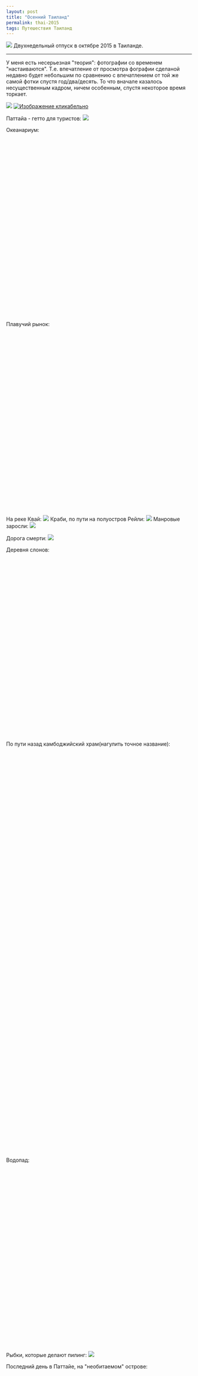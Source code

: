 ```yaml
---
layout: post
title: "Осенний Таиланд"
permalink: thai-2015
tags: Путешествия Таиланд
---
```


![](https://lh3.googleusercontent.com/1GaH032QCpiXXkfintwTG8gylPvrN83VGlJDxBMcdOSa5GZjKO4iwB8tLf3ik0qBbMI7Pr1HRiyWzDeMymk_KhY2oAaasFJRg3KJqev1TSmnM-wtS2Xwe3xmPlV4LdDDk5w0EcL20Q=w1024-no)
Двухнедельный отпуск в октябре 2015 в Таиланде.

---

<script type="text/javascript" src="/public/js/jssor.slider.min.js"></script>

У меня есть несерьезная "теория": фотографии со временем "настаиваются". 
Т.е. впечатление от просмотра фографии сделаной недавно будет небольшим по сравнению с впечатлением от той же самой фотки спустя год/два/десять.
То что вначале казалось несущественным кадром, ничем особенным, спустя некоторое время торкает.

[![](https://lh3.googleusercontent.com/wZpdYdw6SEFtLcnT20AjfYn7_rXk4LOWxeTsrlZ4s74_yVaBq5KTUOGwiEbxg7wnXmIcEER5rDEfH1ah0kefmmm4iGEtw1xvMqKgXAYPgoePj7e2KOd3Qr-IX5wVUsEw9cg0tOz_eA=w1024-no)](https://lh3.googleusercontent.com/wZpdYdw6SEFtLcnT20AjfYn7_rXk4LOWxeTsrlZ4s74_yVaBq5KTUOGwiEbxg7wnXmIcEER5rDEfH1ah0kefmmm4iGEtw1xvMqKgXAYPgoePj7e2KOd3Qr-IX5wVUsEw9cg0tOz_eA)
[![](https://lh3.googleusercontent.com/8-4x5QFWXz4ZY7S2k5YXQF60frDNIDS9HQUrQvA31rt8zTfbGg2iLoU38L3HzvPdwZKCD2tfcdfLiMxAg04FIBydTMkeKma8ayLdt17ZnrHZHMFvHlkOXQcB5xhPI6mP0NuMvMgazA=w1024-no "Изображение кликабельно")](https://lh3.googleusercontent.com/8-4x5QFWXz4ZY7S2k5YXQF60frDNIDS9HQUrQvA31rt8zTfbGg2iLoU38L3HzvPdwZKCD2tfcdfLiMxAg04FIBydTMkeKma8ayLdt17ZnrHZHMFvHlkOXQcB5xhPI6mP0NuMvMgazA)


Паттайа - гетто для туристов:
![](https://lh3.googleusercontent.com/DhdaSLfFp7AlLe78_-fZiWKTouC-ReftcxX7Ab94x4HhGPy4-A3bmGPexQojOsfgkT5z8_Pd_FfxitJWmRY2vqVdF2ncRmgfOO6KQ3EV31gGxXT3KtfTUd1Rj8iouRA3IjVOEQKLw05k8ba575TXSmYXz-g6XeAUDRz1BNaw6iUXewVu-vySikBXOT8qDqu373MonQEbCUTQfjiv-cGsszHvngSeXul3S1eYgnrLuXSCEUyZ-0cEXWYs5wh-VHuqLD_g2TMVJFHYSLgzO07fAb78jLb0WzBVjHXqeJvEj-mDdNG-zy8xlfeJ9PScTEaNfIYgIQdslIGJJ4H0WPE0NZdUYec-6zFJD8VS5l8lBFy96u3_pGsX75tcl8KhGZ4SzmDaX1pKfck7_C6kHlta4eymckvmo71DlpQ90oURYnUPAqF4aBK3LO_gvJXZLQINoonn2Hu33KjYhHpEmW6xP7uE7EsZ9lsfrYwyuTCNaC5UZ3vm1keBDHyZyYF7WAEFI9IJq24nHjdvunCLZgz8TBU1DClrG0OcRpn6PGq6TcfKRZfDxrVhxLeIwXG6rahd4Y1csOP1o_wRlJXx2BL6AoLv-APTLpNgtZ7Uel_opQQsr-sO3axLhp2a=s1024-no)

Океанариум:

<div id="slider2" style="position: relative; margin: 0 auto; top: 0px; left: 0px; width: 720px; height: 480px; overflow: hidden; visibility: hidden;">
    <div data-u="slides" style="cursor: default; position: relative; top: 0px; left: 0px; width: 720px; height: 480px; overflow: hidden;">
        <div data-p="112.50" style="display: none;"> <img data-u="image" src="https://lh3.googleusercontent.com/-9zUZfU_dtwlCl9RGRxBAGzM4DZ85LxVOgcv3oWgx1Na7PrL01pXyF3hnhIeVf67_WaHytakA0PoHIpIdQtj_5vLeyOkETi5aR1OvoolRkV-oHkxYiooKq4abqVamdePFMoHPcLw8WNr-VWu-LiB7Of-5nVP93Onfkgnu3P25Koz8OA6jez2CkMkRQXt07_B_1ja6OuaeitFU5veeLOAHgzJdiGFITBd0Nw-V0st7OsCsCMd2ymXo0u5UvsDRIYly0rbeYRVMvOnMOFMv6aAzsEUPWoCfqOiLibY1zU0dL1ISGfV-bi46aE3ghWCq0AKW06CVaibq3im0H-hnSHW62B8-h5nGGXvnYPnVRNtGdgM92NfR9bI4X1jxo9-gKCcapwsV-fNPLrQ4QQSDN4c9Y0e1RTJExmfoMw3bTSjnAtM5m6gYve84VoErjeu1Ne1C0_3k8kfKumEW0A6N2XH4te3GgR2dBs1iQw_eAKjcjSjIFNWShGpuQ1wbMGUg2jPqea0OesrfBQ6nULD7dIRSZd0OnrMaZpZGMTJM3QhmgMOAeyCNNTquevLlL2WIoEEk2692k0qfAXphZYQMPq6So7vJUxpH9rCLHTXFPx6K8L8YhfehnnZn5rM=w1024-no" /> </div>
        <div data-p="112.50" style="display: none;"> <img data-u="image" src="https://lh3.googleusercontent.com/yq1YHzdDayZUcXC7ZgOf_-fIpbeANCn7pdCrrisECQULRdAKIfVGyH3YOR34qMqI0xiM8B-MaKDnBaJ9r0JJkIEO8wKL-lyn1yK94zq6HMIOmKwrybf9UhhB6qYr0koUpDdeCoapwvaDkrkWlvs9rEz402tZIrlCg4tLeaWpEJlt16ysgTqs9tNonAWrON5fRUd0PTfrXqG8lYLfO1KPbIQdNNeJet98Br2krDz8lVQPdgilge7Q7aK6cP4R6oLhsQlYcSZlKLF3uFjfKiPsDlwyWMLQiynYSfzrXTpdSvbjGZrSmsvovTHvgsakP4L9gCFBgl2ySLoPLtQjbHiNrafHy_AgGc4CZRRqziD1n0EA7EIRSafRDImpO6iKyReU5ycKgGLjoQ_XECcwufRe_DAF27qRZp0TuUipAW82xAZx3MeSBt2YKXGDh25xvwkP5ckhBbz7FE-Kyn8IsK06BlrfSRjCt69QArg6Pb-u6J0xliUj8WBNwJF0rwbt_7kY7mjkkRoD7jV1b56-Np_wepMBtQlS-rsCozsGULyE1-o8IePq2BdgWy9EPSvQKRcLGCK0VVGfEEBG3FijAFgAsrT2ffKf1bKBCShpL9z8FlK3d-bTONzDnrla=w1024-no" /> </div>        
        <div data-p="112.50" style="display: none;"> <img data-u="image" src="https://lh3.googleusercontent.com/zvVjU516RZdvmJoo7z6Hhgvutp1rD7SCMoa6Lu-qX6BILOhsWs3J5NNVGHOGlgfuoi2jqIIlScw5Dn6_ftDh42u45_OcS4Bjzg2gnLTJuZAxWg0aehfhRF9yb3CTG1TFwaKtQXjJ3Nl5X4KVcRsYbUd2LfiH1JIxeqJj4wWpPoZ8goBxdyoOvy-aB-WhtXT7GY27EIoff9ecEDCPXCwzEZCH3zItJRrmNO01PvUr_oaFF8v8vCPUUgSIvtrlF1HMdpxx3CGShb3wmrzmY7g5Kg0liAy368iNYlQY58RA9zIUp7Q185qrW4GdwkvfbRnokaFbViBBfhxkJs6u-W2dmeBfwCcKRCydnkCwi9xq9WuY3su8fV03Wic0J-EBQUbWKCGG5m8No-ivyHN2tkm3h0hwNCKKBzyWD_4G2TkmlHIp9drm05S_g3zqlInErdu3FFpdqgLTMvplQ3a7DdxfAFYwi2v2YDR3ZGdPCHOlKOBf3yuPFnni3tXEjX4t46quzNx2BNNpZsguCloPyocqqzktMjhae9AM4u3OglkphaJCXzqBkmCx2eX2wOh2TviBCcZkuiRCljKcLic8qKhmwVwQ28zmygY4v0dUBhl2fDu9RhBA4BOYF28Y=w1024-no" /> </div>
        <div data-p="112.50" style="display: none;"> <img data-u="image" src="https://lh3.googleusercontent.com/2DKYt-flWD3n9_2BH6XO6fsGrnt7ox_CEEYTkQ_r8mG7ASJ6wHfaxh_xGFz4pR7nt5cP1YSv6XQLgDpuoETR0RSppflUC7Rrla1qdMm3h12kvowUYcDeqPN6ZYEnAroW1PwA9SAtyt1GhDf5yO3ci639yC2GvONuPcP_560qgtbfk6Md2Po4Cr9AlHTvQNMRbMsnsnNpqMMOGxGrVuZj8MG7IG9ilIVmHVwKltUdtT_JXn9STRv7v6mgSt-Vs2RHbiQsEx1lDz5bqxdQ1J6G5VXAplzTuJjVOpLNfJqAZ-pXRE-QCtwvPDQgtRCIMBQjMSt_YjySdpa0e-K6wGs09F2b46wi2HXsdZzWvS97qU-nXh88PS9pT8BHra106DSStXZ6SHdhPeH1-2ZLXcON-gi7gebtME1XBJxqHynyffH4XfmgbYcX-9cbe4K6m79UTMb5guD5Ke4WjZ12lztB9GKOU3m11JxWYS7gAvi-OCkJK9N3EPcfYsDNk4For4wuYW7s0JrgDgXZtoOzDNuerbZy7Y8syieci_lK3mxJSCdtG17KF3rvfWRtQ7XRcTgNmI_aICZRRz1m830G3Unqds_qUZG6f8DB9lkDDh1g6XT-43t67W4mUIrE=w1024-no" /> </div>
        <div data-p="112.50" style="display: none;"> <img data-u="image" src="https://lh3.googleusercontent.com/WLpXxDDzlSmG2jRk5XbFe_achoyOyp9YaCd5aQZ6X7QCLPTEWfoNdV36UGKteXYFdFUe11e7yXV7uxNyI3RZEDDECEm0eEdMewgzAt_Lw0ZQdqmib2lv1PtaX5e0sbyfohiiEmUPphDSwZSM7pE6u_45OvwJ0iBAH2B6XswZ68fGkcP5Ycd5XfvnyL0kCX1DRMVwqhp1lOSZxIIXmdjQ7m0RNWdTFVpdSFkrba00AyBI_YBqPQs7cx7E5sOOD2GyipnVptgbl9hjf9FVLpFciuEZxS8gRrFLaNZOdj-u7joxcvT3IEsgFtU563zULlFKL_anfg1P9JJqKB2Y2cnQVzd4SezSrN8hBT4Zx_-Om5WQpIwRks0aeeYbAWpOj9f6_pzyXXMS6YgTkKc-NalLcmfPt0pFPDrRfXtLrTwPED1E17VXOeN8q9nz5Gp_vQAYomgg84jePTwygjVRvYnDlJ0kIk0KF-QMNlFJelEXM0DXWf5sqnN0JUtkPlFkF7D9PuvY5ugVIP8DDH4iTCF9j3iZ9Moh5YM8vlH62JOiUUvI8v89Q97WUaBTe9QxOyMmONFFRS6TCugfgu0AJ5Es4bMJVpkwELjXOA0eVjYrSJmijBL3_Is2ERKV=w1024-no" /> </div>
        <div data-p="112.50" style="display: none;"> <img data-u="image" src="https://lh3.googleusercontent.com/dkfadMM5E7q-9nnjUr2_XSz4WjkEsqIcv0omiEnQFFvS-0gCmdiLhOPSzTfbuunGCXEapMhe_OpksALSzuBPqcbY-kFnSNAuX0Sa2OaWRvc3UGeWxlJQOTs0mGuvE0RE9U3ZHEzlF93zUyoW5xyvjZXHqgxMcADmoWAG5PXJyadZjNKAz8K5k7SK47NFtS7mik3fgYoA3sYPL2MXYhctj23cUAUF42SlJK7z5ff45zwPDTQv7OmdNBGigWYBWxo30tbbqESGZWaspfYOk2pP8HekGk-cIIbOGDyjmJiIWWCCg6vHy7dvrAl_I6yzw5BqCW8nGszFA53xgoXmSHojSAPbiWyA-NbOW_vVhfUeypdDIWq9fkNtrrC6KlTZDCiy94XsxDXkYKxSMHuiIxWcCywZQmWhWrzDAnacnxbdbRZ52iurXQuvYQkqDSMmOgTzXKaIGM7IguQ9jA7zuKPqGq2aTQWR8oVUXAf1W3UUm2z9ZpNwfWYMv-2t33UuZvtCIvAjVGeMQpNHbJCKx18S-E-ekHVulxVg2pFuws4nYY4VVPj6cgDxZUK3ALjwSUynh_Tw2W7eWVRfFMMj635AJa33WD6gVFywlKBPEAkUq9qN77XUkJ-5DHft=w1024-no" /> </div>
    </div>
    <!-- Bullet Navigator -->
    <div data-u="navigator" class="jssorb01" style="bottom:16px;right:10px;"> <div data-u="prototype" style="width:10px;height:10px;"></div> </div>
    <!-- Arrow Navigator -->
    <span data-u="arrowleft" class="jssora05l" style="top:123px;left:8px;width:40px;height:40px;" data-autocenter="2"></span>
    <span data-u="arrowright" class="jssora05r" style="top:123px;right:8px;width:40px;height:40px;" data-autocenter="2"></span>
</div>

Плавучий рынок:
<div id="slider1" style="position: relative; margin: 0 auto; top: 0px; left: 0px; width: 720px; height: 480px; overflow: hidden; visibility: hidden;">
    <div data-u="slides" style="cursor: default; position: relative; top: 0px; left: 0px; width: 720px; height: 480px; overflow: hidden;">
        <div data-p="112.50" style="display: none;"> <img data-u="image" src="https://lh3.googleusercontent.com/08hQ_uR03Pj8LG4DI-nriBe7x1xI-tOG6cbxKn4EJ1aVpgORKk1rVTA3Of92cUo7lyrQLKO_rSqyRZnDVcvorB_2Zsab9ERp97bvltCxI2Ha7p5Si1mpV4CffRT-BqOec1TA38TLGw=w1024-no" /> </div>
        <div data-p="112.50" style="display: none;"> <img data-u="image" src="https://lh3.googleusercontent.com/Ty-AUhvygN43gTRpMFR4KdZTnpb_TTBOzEQnPJwDJqKnFwemYhRNpgHRFT0DdFgrtif0f7HIqYhELtO6D6uHfDdYC4DrbEoPOR7ySNqB0LWZDWqJb1HAKN1n4zEli_txAwAKuKyVxw=w1024-no" /> </div>
        <div data-p="112.50" style="display: none;"> <img data-u="image" src="https://lh3.googleusercontent.com/H5o1U28SaC08Vb92VqGXCkdfx3LcZ1vNtK8uI0R33mGR78Uh4gUHtH7SI4zOMHXO6VcyjsvPq0LQjzCN-WxjU1PICJnayXKWMo1MKcBhtwkPveuFVZPIAXhzwft5XYfztN7bev0D3A=w1024-no" /> </div>
        <div data-p="112.50" style="display: none;"> <img data-u="image" src="https://lh3.googleusercontent.com/rWndOAlJVYxT8yusBtiC84teEsetg-jL3JuqVooznEXz3Cpc1omw6ogUPLOpAcgrxE9adTkedY1ivWTVqWFAeaBTwyFpF1DNh-8yWU-k9YQ4divUC2o9ewkpNZbLldb9sRlnV4HuiA=w1024-no" /> </div>
        <div data-p="112.50" style="display: none;"> <img data-u="image" src="https://lh3.googleusercontent.com/sMC_UC1Ts9PijDArYSraBtVLqAszzjbliPTt7O6YtgaYNuRWzkMLMN5XQiPLCWvlLMOQTX3iKeERJZSV_U7guwULWHYHOP7sqg4gFathGvWgBGWsxVWBi0wANuhdpb3JsrKxMHy7sg=w1024-no" /> </div>
        <div data-p="112.50" style="display: none;"> <img data-u="image" src="https://lh3.googleusercontent.com/5zzb1rDaXejfLtjO2_fEOPSPycJGJ0fLrrHOEeJpX2B2W25_eQykFY7vJ691qX7dg8ROAgcONkYmlgZhUXM01UG58inuknT5qld1U8v-ngY4tnaRLpcSsi3pDrSHBlpKAFx9xj-BYw=w1024-no" /> </div>
    </div>
    <!-- Bullet Navigator -->
    <div data-u="navigator" class="jssorb01" style="bottom:16px;right:10px;"> <div data-u="prototype" style="width:10px;height:10px;"></div> </div>
    <!-- Arrow Navigator -->
    <span data-u="arrowleft" class="jssora05l" style="top:123px;left:8px;width:40px;height:40px;" data-autocenter="2"></span>
    <span data-u="arrowright" class="jssora05r" style="top:123px;right:8px;width:40px;height:40px;" data-autocenter="2"></span>
</div>

На реке Квай:
![](https://lh3.googleusercontent.com/68jjqdgqgLrrY7RmgSwV7_DiYGLBqrXF2JhOrYQazpe32VVAZfNhI2Dy3_gBQKbUAVV8mP1nsdd52NFJFv_YLfZklmJlTRnljGbbME9_ARpAIpUjBbOT-JdRrQaXn973oW0PxKWgEw=w1024-no)
Краби, по пути на полуостров Рейли:
![](https://lh3.googleusercontent.com/RxljcugH09IkYyevb3molM_-dqa1P8DMoDxW77QbppKO_Bq36clTWWZYONF6VUN5dKVB3NoxSdrFmAtRucfUfUhWCEe5xykdLc7ZqO7mOR7xYJUSuKY6po7G-ZJkgqIjI2JJ-lNRBA=w1024-no)
Манровые заросли:
![](https://lh3.googleusercontent.com/ksnYkVTahpm46bkPuBNKfBQkPMxCHzEzzJA631JCkvhUAbU5XncfecUJGxRYhqvMT3chxDlaD9sx15fjAu0lqL4bSoQcKxEbJ-NiyyU_mf0WoaFD0wX4IbIW0FuO_1t0GvjCeZ1LTzCoej47z0BFFeV0VnxkgRBpXpC0pyEtKdOIqGMnTAZpPK6bTjetpkMpnRVHfz2WbZBPopRAP7ZyJFxYoSPfMXnhe5TogjqEV5F9FRJs0BS02u_X5DchT8FRVthgHmsArmZVkKF2Wo861QN4hyBNCyPgN1p_Q6xDtrqZ8fi50TsUupZUto3-0hAWSxmOc_wBiEDjkKrfa8fu_74FGQ3GzkTPplgdeHrSMSujXj9uCJsHL0_Il00c6Qfhw3kCPaCVPdB_s2mjVxeP_hHXltjusn8F9jKp7X0u5iGNXuuBfEQKK5ucNRvQ4tHq0BgmZOgDcKF3GISHOxqmiPJiU7xt3E8_sT4PUSIPrbg9SpojnY0nav7mvRQDbA_A8C1E340OedcmUGkuZutqf9_AiFXoSwt09j_pGu9hBk6jdPHlSvLYoSEMxf1BU4j7nRc2aFquwP7die7uHf8wrVPuQ-BLflxd2cPb2UdGFDNtWh0ZbTyYISOg=w1024-no)

Дорога смерти:
![](https://lh3.googleusercontent.com/p8o5OsdqX8bMMmZ4hoQN1utIpJLeuqPdZMbn3_MZ3Jmv981hY-Fwjcue_7m-iQFTTeZC_R6qIBGiVyBTny4Qrs3vsI1j5x6v9iVotyR-BgMBfBnK9rxJBiLqQcf2elszVQ1n1RYqimItZKJgEyVJPyl9x6HDUd6vxFSmLutpDWVgp0fulrIEiV9RUlF36xL_TomE31bZkIoXEC4Z1gNHbJuAi3juRJooUy2fdk2p4igFdXOq2Ry33Uny9jtuooh_U_I8bI9_C9uLovaVXg3jpHuZqjr0JMA-QPtaC9_YIKeCoVK8ls4UzJG6U9ffkfWFBEYK5jjGJzXo6DeJPZQiaJ7kugYCfOeQmchD4C2Fyfzyo5xbNYVUHnmfDCFnUUNC1-ugfNlFdaOW5TfmNoRPTeRFLaNoeC5gFgneqZmE6t_QbtIujbNTZD4AJJDDwpWOylSxMwO9KzjRapuw1np8Sp4yj9wdFMZCUwsVKeugcLT9hTJhHAkgQP7jTbw5aWzZYUW4KlIC9eKpcvhcEIsco9U7Od1wUCeeh7I_nQTYggdZQC6HXCK1UQvLXnBEeuDaWd6qNzbqsrcOP1_2fWAvanE76hC53cPbeJdk9J0o64K7HPQ8_2siL-FP=w1024-no)

Деревня слонов:
<div id="slider3" style="position: relative; margin: 0 auto; top: 0px; left: 0px; width: 720px; height: 480px; overflow: hidden; visibility: hidden;">
    <div data-u="slides" style="cursor: default; position: relative; top: 0px; left: 0px; width: 720px; height: 480px; overflow: hidden;">
        <div data-p="112.50" style="display: none;"> <img data-u="image" src="https://lh3.googleusercontent.com/fIQHAThBfm-7Q2nv_0nTqIzgJKfAlHMR1MISpgQJIe_4nvj5jbvSXVtXaLaIXP6wJlKwZIzQ1anP6eG3R22fsN6X2tWbok7EQOqToRdeZa--2eKFMAnzjTp_2NvFkZ01wVE_dIJRLFuViCEsbhMGC1DKnzDsDKqESdkZUNGPQopbmI5yN3Qwc3YK8Q9-O6aXfMeil0Kn1cUBIR8txBnhzVgx1QKLsc8HrxQsFnpMq8vF8ye3_-0i-EOeFsYZefKsEld2NH9niV-yKOLpvSgPOG0iQbItFh6RqG7rVUIZoTLFBLi2sNxGGbQn6e6uYN6wYdj_907GjG-gmda66sKSI2Ult6fkkKH30IhVt0VSZigtXtl1AO6qEslAk6HVNGfLXtaDRKFDGrysgoHGX6WwxNtAp3tweXPpOcn6pwdOD3-M12BEXUdtXyQjDEh9vHcwHZSYWvvIWqTM291vP6XTkwHrs8TLvi612TLAFqjnSJ3agW1tEsWaEGKUOPp7TNBmz9uHFpTjr67NBzCwxbNi8H5O4dR9nic2NVIYmVnl0T0sHVW2bzdZZukaA3F_wGEaIvtdHdHvyqpLjvB7NHgWMRqHNi4RIiKJQ1N0Qb6iXnT6D7fba-XLngsS=w1024-no" /> </div>
        <div data-p="112.50" style="display: none;"> <img data-u="image" src="https://lh3.googleusercontent.com/FmkV1MQ1SJwHgU91BhqmS8LxZkog3qSwK4CDhD5nFjEkK0lYmJC-v5zKADDcQqEh6NoX9FxY_zd4PGtPRR5pgaIcJTjf-HZdsf6WIryIIpARVjcxgpyjnL53YIf5l3L-ygvLkWNeW-jxWyQN7jRBYFrshV6wBnrfOf-WQcVIx5XVyT9zZMANLbobGyJ-z1RIffUZT7tSczN6En4I3s45GoVw88KErHwsdLuyBQdGz0HVmfjH8j3PS5tzATNM-Imhbe-1e-WBz-h57AIsah_TuVlbZGKmEPuqVcCvOqBr3h6f8laXKnb2fJp7osc3qPrYU36Iiz0RwDKva_EhMniEnJnM8UDv6tPCPqAselfDdPMCbZGVi9knJKsTHdu5kM3Mr1yvs-by6tyehx9O1xdx8_ZeKt6nVQKkEq3a0iNBblowwKRE-Q22a52OgihoyKwKw4gKvwE96WLmPhIAtTKHwhZ1QipRAd2q9RoruPMUnAtjzkEM8DXrzNFTlFKG-CYJXc6SQJlqgMKrU1EoA_hHXqLs5WLB2h2m2Q4I2kH3LikHoFFiVGMjbxVztDshHZx5D0sD2OhdAViu7NJddbb8DvNW22FCFG-ky_KOi_CnQfKpHb5k2RSU_bRI=w1024-no" /> </div>
        <div data-p="112.50" style="display: none;"> <img data-u="image" src="https://lh3.googleusercontent.com/RjIEIaGMxort_BGZ7e7Yz4kCe00utW1SUaok9LAV26B-YSFXzXfgzYgUet0CykcubRqo-MPn7tKiZtVabf0aegtLhBr9s9cD9v2pb43Zv54maQd_KIs2_PYnTJuRMwupgDInJWBFjnntTgaYGfEcV2erRBA9UXdFLhC6YIKsfBcBhymrb--Cr6EhCppM_zsFMyIZ5gvpRHdRLkQn9B3JNXWbUTWxiBYPa6IvM0NvqF-xsGOH7KHEJX_UFa43MvSya1iaT2DSxVM-EOctfEf_uhkg_StVKF46hTCvzKQatgBTnWGVhPKSG_aA2hFFwDaGItr3UYaajS5rSDE1V82b5VmSZxBoko3KPnYOMKrpwa2YzepeD45zVlNLFrofolCzYF9DLCXca0WgNgMq2X1QAKkh9pCKci0X3E6a38QgNbQhEto-R_DdLRWMcKPdEQWZ_VTi3B4AtjjEtAoLs0T1lOWMGPFkxxDnm0fD6n14GfQV0uLv9jPwWK_z8sNXAdxUw10G5DeaJMRDRvaC6-Esd72_pExPOKggSWzmCNF6za70D3EhiFsFUYbEC2TXFxvsViMxnE75t1PoD-JHAW0wSu1hCtx68gpXFPW_DAOpy9nX-RjaDXZAjfMc=w1024-no" /> </div>
    </div>
    <!-- Bullet Navigator -->
    <div data-u="navigator" class="jssorb01" style="bottom:16px;right:10px;"> <div data-u="prototype" style="width:10px;height:10px;"></div> </div>
    <!-- Arrow Navigator -->
    <span data-u="arrowleft" class="jssora05l" style="top:123px;left:8px;width:40px;height:40px;" data-autocenter="2"></span>
    <span data-u="arrowright" class="jssora05r" style="top:123px;right:8px;width:40px;height:40px;" data-autocenter="2"></span>
</div>


По пути назад камбоджийский храм(нагулить точное название):
<div id="slider4" style="position: relative; margin: 0 auto; top: 0px; left: 0px; width: 720px; height: 1080px; overflow: hidden; visibility: hidden;">
    <div data-u="slides" style="cursor: default; position: relative; top: 0px; left: 0px; width: 720px; height: 1080px; overflow: hidden;">
        <div data-p="112.50" style="display: none;"> <img data-u="image" src="https://lh3.googleusercontent.com/cVRYcU4GHfOvgIemu0EgqXGUarlk5i00rmlphSgSvuZez-vsNB2nAVpBqaR2dmV87BwKJcjv75-bC6xQRBDbHSsU1NbHi4cafjdYXTttr74IQqAUuzoYpPAzkSxewxeHCNwVJrxdEzrmLd3TQ3LuhxFgysWYbqNUzaNHXQ8bnz4oA-aoNAdj4g0E6Gw-RZnfT_PtP4DLVibmK0uCK3Y-xN5M9YrWqEpkN_M8GKxfo3ldn7-TPjHP-hAe0MFUz2vUpZV-NygCx05L8GPRPvDE_BIvwWvagfBN8DqiYMEHMVBsIbKnMg8T5TREBSvRjRHj-RJKKmbiEo5R8ev8b266Xn21XOwiIseMiQ_8w-dl4pdo6QHd5aYz_PqaYmI0l7IZNht5JFVYZ3Az5EHVNXkXvvl9GD9c3nnX9Kg786-ar8RrnonEQj3mzXKKMMZRkjeHvfVMQ24h0c-mGZVhT0Xqj6sEl39GCcYLkpoQi9qHcgNM17mjuhoS-Zzm_9A6iEyPAauMWtp0PPepIFu27yKBDUdP9zxufMsutl1FsxJSAFZb1hKPmWaGxJ1X_osWDa7oXPLwK8pV6IU2IixoFu05QbqX5xiWH7V08jmPJvah8OFDuc6XhSnX-dfR=w1024-no" /> </div>
        <div data-p="112.50" style="display: none;"> <img data-u="image" src="https://lh3.googleusercontent.com/1TM9WL7DljfOthI865ZOyJ7v90pjEb828uqLU7CT61s17zLwyy_BZoPF81rf5xuccrPweEkHVppL8eeWKGxQrYIYHcditJ9o_6bQSKcw385jtVIUHX7mJ5NRRWltp5muRx5MwT3Okp7z8TV7qgbO247V7AE0nUBs98_N0EGPlDm6SVn7cxYhvI0j1Evyqixn1ZYNoAdFWS-DbTo-2fZqVrQdYEglJumK5bjuq4_7s6W411snbWqn044WTmwg8l1neSSq318E5TM_MaNuOHt5FYZMGWojmiAC0kVGHb2ZKIQw11-THxH0WFkhKaT1C_RBEg0aOnARa6RkAqwAo5tFXnW2qOTt_MES2d__W2t9gz2TICwzD9W8WFt7rv73xS3S4Nhi7Ve3vDfjkjYY90IqGfGLvTDeXnieKxYCiO3m7rpBG9CVlFKSiwreGSzCCoMwKwLTTdsF736-dzY2TpiSwEWl0VGiDpEMw8iq53RqJ8r71jquQZqwgiu2F97HYPO_dKn29IrnL1TTBtaE-Ek_7mSx0H7dpIMjDH_V56NNqe5FfxyeLr0s1AD1PMWy4x7X21NZ4GS2qQS2RwqwX4CRrMDt0GLTbL0Hn74gVlAiB8a30nSPLXpPrLJg=w1024-no" /> </div>
    </div>
    <!-- Bullet Navigator -->
    <div data-u="navigator" class="jssorb01" style="bottom:16px;right:10px;"> <div data-u="prototype" style="width:10px;height:10px;"></div> </div>
    <!-- Arrow Navigator -->
    <span data-u="arrowleft" class="jssora05l" style="top:123px;left:8px;width:40px;height:40px;" data-autocenter="2"></span>
    <span data-u="arrowright" class="jssora05r" style="top:123px;right:8px;width:40px;height:40px;" data-autocenter="2"></span>
</div>

Водопад:
<div id="slider5" style="position: relative; margin: 0 auto; top: 0px; left: 0px; width: 720px; height: 480px; overflow: hidden; visibility: hidden;">
    <div data-u="slides" style="cursor: default; position: relative; top: 0px; left: 0px; width: 720px; height: 480px; overflow: hidden;">
        <div data-p="112.50" style="display: none;"> <img data-u="image" src="https://lh3.googleusercontent.com/mSpp1ntLkil4ulia-1hnEFHk0ZUmfhz0j3DNVPRypa0HK_KSQ2XGESeHoFnLUfyrv6gcZbE-xGohHDbcgSqMBhQp9QIpJVNEZUOmaSf3GvowtI_mtuKwYQQSam_UItGzTgiJZU4QExBN2dn55dxjv7zFeuW8YpMjFSe8xoXoek-i5XL_rNvbWrai3bYWWlfAwrFm3QHwh3ycitlGFezgVgEiSlUauTOHKzQcdCeSEuplvE9oqZZs6DFmJkwDWpCKV1ckU9RcUKT4bIfoC_indxSacaf68S5YBFGEGcGtv9_8hdwJF8rk0wbG6iMIItAXy1bW_hXir3ttUiWoC1JJjAb9_JV6z2izvKwR3KQASfhtMMXCKDVydlzxmiH1WpqPevbvMElWYruCeZHAj2oZJ5j4OjWugTsfoxf6kNq2vZ5UvKeK6Cp__hgS6J6t4unpq_wc4qkVnX9Z0G4HdlvJYmocUmz4LLkFVsyTxMEumlrEuAZ1DDcXYXFQ2pKSmShcc_FZhcBtftlQKcJEzDm1ojS-CDmC8ym66pMlLFC5P-B2ei6_qEmUD0KNRrpdQrFKDghrBZP5QybxE_Dob3Zd_nu8mlRTXw6DOFaZ7YYWaS1D_TEuMrSTBk3B=w1024-no" /> </div>
        <div data-p="112.50" style="display: none;"> <img data-u="image" src="https://lh3.googleusercontent.com/_CUjSUYjBwQB56ZW9heSl5b5xqub7SkFBEFQq_GM-_fCLPTlJdA9g5FLcEEpUDjhk2iQme9YdWgh8HGd-QzdhL8TqSjbwIQNDHBJU6mCmSKLU6h2U5F85xyNNZcxUPa6xzEjP00xjsJHlNxthBY45Vx1wW5WzVy-za8iDh60f70Gm0gqQnkgyAsu_oGCpGcdbfyI5oPdxj8Jwe8WdJ886p7KjoKlr8lJUfdHHDp6MFb8-Qx7OejtxRPciwH49Pq0XkaBVRz3fayfOs9CVFQxVIQDm4autXq2V3bpckKT1rXKaEidTjD5axmqLoSa8TxlUDa6DTFhw5juoSlBQz6lextxnrsf3tQdJlIlR2wVf36w4rf5MEtPrM64sSEvv3t3Pzrbnv3NtFp6Ji2xMuycY26S8IA4kdiuEe50HkEkPgsuwr0Ph6rCYdbYo7wx9jf8NJOmjeoOWIZhBMYVIqOzqx-vABOpmNusA2OAapfC61Np33BgQPG-dkdwyK7dMLl33n1aXxWEpEOPZbatt7G8AOITYl0hLBfs0KrBso826vhfZWRo8oQhtY46KoaljAzYgdbnLgoYfmd2jMOBYVPPxSuefYCAr13JwSSssz-TC_-bnh4hLacE-xYc=w1024-no" /> </div>
        <div data-p="112.50" style="display: none;"> <img data-u="image" src="https://lh3.googleusercontent.com/32aNjrqjw81RC-ciQlxIrQRpGgy4jiAdpTA7iIblo1ZuuUNiXIAmPK8ysp9IbKSj9mgs_N8N62Db0rLqDbhRXHRScOpds-e0xunGJZ55-s9BdcibMV-pZ-rIf-bUcnm_2P35dDpH0zWosUCUKE9ujrX6b_ZpcECXb-JoYwIMohk2DGeC71bxNuiN1BmGdwwPJydIbnpC9e_Cy2q1ED0FaANAKIveRAECVStzbRmqiCRnG54TMoT_Np24jUGNwFZonTzpx3-rvgde-m-wAyk3Q39mbFk2B4l_QNgtP2dzuKYFrhp6qLVFjUOShK-4MRbzAI40pShhpkl0JZYdKgHdfF5eoWb5IhLFDCHBE5rXQNqEbTufJHLC-6Z5s7T_VX7W57dJl9a4ArO1m8_BmMYjxY58R4UEfev0qrHPvbkBHSC64xOdACIcBdm8g5nNxKxlLUp9CrSa9CTtKJXaXm-HLz6WVrG2Q0PtFH-KArKwVGeuCOVsq5b-h5Uq4J8Zb9xFVnt8IJwfBovDi1MP1xaE58KFOxCY6Zrv6ejO6R8p-jIZ1XRQXE-bzmzEk-evEVzF2z5PulLgVwQUO4JtQLZTSyoT4GmHFkD3Ru_L_jyyGVKPqs-3MqAcQClJ=w1024-no" /> </div>
        <div data-p="112.50" style="display: none;"> <img data-u="image" src="https://lh3.googleusercontent.com/I1d8scrdmZ8ensrC12xgzTbHPM07-kaw_3JX5rhe_ZBYg_tQP_h-vOs_urSl8c3vd7JrbUBcGEeObtSb_75RTqcxROuxtY6znYYaGWX1ERndGdqHpO_-llVQrqJXFNXyyE5r2HYp2zn9Q2LBVwJ2TLUGmC-_wwwpShJ3FmWpEtl1lvwQbzYfxKDE3UjSSwPRdWWQIW-J4mjeXbYock9AgHwGpoNEWUtPyzAZulSj6Twl3mS0g08aW10P03FgJ6NO-7JpyZK5gogw4m_VLh-qdT8egHBjsQ_YtoojPLUVHmy36irvvuWyI9BXIRzV8RbE9ZRTz3QADKHoB_cLVs3CkFcDBSFkzBq_i6Ag-2LxyT6d7UVMCcDA2VoPeZZ56LvUhAcQ_Y-KCg1SiBVQU5WFUDKT2dkFZNxn8nCnfJowXjKPhpvid_QSaVUGorosXdqhxG6g-VTbcqfYD7THNdK0KGADod8idTKOb4C2jumoQV8Ts9evL8PZOj_RQcAE9-Wuris2u-RH_9pdxnhrYIshRD_SXYycsUw5N94a2EWNhhAMG-Ddhsdj-FgAKnFdKnBGKakDnxAWx9SQga2DXSG_fttppmBVLLhYwPMiCe8MD3NKOXy9ckaxJX7k=w1024-no" /> </div>
        <div data-p="112.50" style="display: none;"> <img data-u="image" src="https://lh3.googleusercontent.com/TRNdA25Z8_-Akj11BshExVkUoLFE50BBmmzZi7A7htTe_aLc4qETcLG4Cb3P9KsFRRVB04wgpUkFYYTwnJ9htIE_mCWfAKfgu0tX6H895tSMIpXLy9s8tYi51YF3qKTd0pcD3WXYe7eFDDs1nkywhZqNX9fpRv6EbU2VzUKkaXlkVKdPSZ1saMWdobKggK9xqrGjcUnYjAPyTk_hb2riNLalX9TwjXGmkT0eLOv_X72fAJIp7kwWlKpX9IoZiMZYgencJZXZmUB2GhRx3Fy020YUb-dJUuytd6h08mJhrY-MbJdfMolqU4NiVBvvWq8K3TzQCYecBmrOj_rIP70pxM2TjFLB1diPCDr0PsS1Pmjdt1p5c2dPbKv6JJuWDRRlBWmfwa7nzPetly3tKboZTltVXcZLoeeyB1v5GfrMIHoZaYU2TDenjp2GD1r6MP2s5ai6FYeIzywXwVzraapo6XiOCXW4liCYEr9ACM3R-A5X1y8j5sTBpyX04qSzZ1NQgd3cDBE8yJKl7Z8cUkAKtdgA6hVTfbgGKNAWraj4Rw5wEmF9VGghTbnvWhYpz_HR6RNSiv5Aftzk68imhnL3fc3bLuM8pBcqtbl-XwKZ_USKxXOt14spJ2xm=w1024-no" /> </div>
        <div data-p="112.50" style="display: none;"> <img data-u="image" src="https://lh3.googleusercontent.com/enpgzuFuGhLWmQWjoBPDU2vN1cuNXGpFiiYsFMoJK9j5dqLjdAzF1BqBDokaDWU0AT9VZiR6up4Bc2ML-RlaSZqEgylPZULHUPTKB27G3gTDFCG5s__2WTtnGUYEmizgdfxlpCNSN0z2awHA9Hs6CAlSQMvmXiDMKrXaUUZOgjWwE7TJ2Nz3CYBpG_eWJH1-Z3bhs9sxwoCA1fhc_IcEM41xmxGHZlZt2EzBGTtqc9kuRyzydtqXxC3rHCF-DcPRyaTUGLwCChZn0wrYOOvl8Tlz8AbG3O6YWOSdse2bsjr2P3iiMeQswhO_OqGIhw00gcSeYYealjW-nA47XBWbQ2bzTCpuM99zXIvJ1cIny9YaO24OM_k_hzEqBYyh_kNjoa17MCiHFwjZxA4IN0tlV0GoawFQVb1kxZVFfnZNNrFMO9gEe79Ox_idmco0OcOaSjERGmLDu3xiZZI3_BIXbg9vyEuh4CgGRsZQ8NTV0u391etb6UUM71650pdQYvIkLpr4p7DyJbbY-zrv51qFZ1Phxb0n4ItP1dekghx7wwpZZjv2wYy9xcQ52w2JeN2GBaHzKA5BOFLHivgjFt0CezgQQllh6eed2PH3AGXdpeSGHG2N1okIkYYn=w1024-no" /> </div>        
        <div data-p="112.50" style="display: none;"> <img data-u="image" src="https://lh3.googleusercontent.com/e16lxwFnsXvqD1Bf1NpDoudis70v51lqAxj7lWhfQW-cWQJavIweEpXj2MtYEalFtvutoRwaqgL7GvNWSPWMgnd-JMTmj7W0YR0YDYXBBeVCBokxSzhiDBy-NzJhFiNqeq-gjLMdEoVV7_olg8pPMO6vi1uNr_vOUK4vElqGFue89V7Zw7Gka1S6LxIFR0IF27Dy-Ev0yh1H_gqhzhSp4Xar5UAUUXXBdnb5q8wbsrXGHqQWiMHB78hVrlYbs_3TdWGB1Lu4Gf6YixSmax77UJt4n_xqmKt5qxeTqPO_AtJ1sNA2Q-WT99BPp-1shUm_L2RjR4K7RmAqSVHf0zR92OLQPaJHGf4nu9qi4GKXzvjnFvU2K617nkGP4XkLtqKMe72-K9M-rRCmnFFhDtQ7o2jZFBQMhdSXyCTKEa6KeFYe6UoS1xoUfuJMEB5cDDQSJnffPJyyxd-BIzTP2eLDCwTGAHHi_diQTE0Wr6XJzJoV-dHdxuMAFml6809ueCAR0y5pec2opSD2-XuqQc56Hj0MDP4gP8tvtCeEl8SKi_31Qypy2w6BFkRiuE0RKA9ubcUIdVzdM2Pcye85VbDcS4NNe4ylru5PPlMmsARLAj-8GA4fFaoJeWka=w1024-no" /> </div>
    </div>
    <!-- Bullet Navigator -->
    <div data-u="navigator" class="jssorb01" style="bottom:16px;right:10px;"> <div data-u="prototype" style="width:10px;height:10px;"></div> </div>
    <!-- Arrow Navigator -->
    <span data-u="arrowleft" class="jssora05l" style="top:123px;left:8px;width:40px;height:40px;" data-autocenter="2"></span>
    <span data-u="arrowright" class="jssora05r" style="top:123px;right:8px;width:40px;height:40px;" data-autocenter="2"></span>
</div>

Рыбки, которые делают пилинг:
![](https://lh3.googleusercontent.com/4SFsNNi9atgKezfs5yoZQDppiUgu2Fz6zHw679kYfYZOs_1PEWHgo_CZWSAW-33pxsbbFSDMKcuWWxzy8d0tlEBPw_DforsY-T9DTaEk2MCEwhC3ohrGEGq0iL3AbYzGjm4jo0z3wdz_WYx765YsJ93hXeSpI4RKF8pe9Yf20vr4bLxUFObSsIh7nUGJIDcKWBadcxBvme5MQs1CKfVcCqxg7apKRexSZazQtp2L_n0bFWj-sfHVNA8_GwqE5BhqsOUg-vSo6g6gwNfyh9EdfbtlB3S5ZXeZXLwIzWow6WCCp4Rltay_Vc_clh7uDcBmlqaltSnEDrQt2QKI_-IiK-MjoXZPxq-cVBY4-cw05w4ORpNikjt_t5dL-ghXQ3mDf3DiNzXUE-LBN4EBKxUgkXjfWViE2ci3HtpMMm_mXHNK7QmCUwpymKfM3XjNchT_c00t8bWckxKe9sEdluoam8nnZvBxKbmc4aUMwfJNJySaGV7YvGmBq2ZYv7ciTyKp_qw0zGd1QwKpPZqEqzADqSCbs3D_JyZbzrr69u0i0eyEoPX-ExQAqi8vwOwTZ2itvOC7d9cPqsr_2Vu2jqMkYup9ToIyIcH_YG2epOrMqqlfNLHW-GmSUbSa=w1024-no)

Последний день в Паттайе, на "необитаемом" острове:
<div id="slider6" style="position: relative; margin: 0 auto; top: 0px; left: 0px; width: 720px; height: 480px; overflow: hidden; visibility: hidden;">
    <div data-u="slides" style="cursor: default; position: relative; top: 0px; left: 0px; width: 720px; height: 480px; overflow: hidden;">
        <div data-p="112.50" style="display: none;"> <img data-u="image" src="https://lh3.googleusercontent.com/f07bPYKVWhjUt5YFgRVTy8LOtvNZxPw7S-ReFm6CnDx6HcYqqfXdV5Zbeg-tY5d1HAK704otVUMccHPZJsuSvEmnzciGo1JomivBFGTz7z1KYxTfOS0bQBLkgawPyrETH6Jp38pT_hsQnw8l1805pWJIptqjGhuvE39OeOUw0_1hoCuvAL2yuuiMwEIYU9Y-YcR6JMLPl5xjIiqIvDP_CypVGno8S5NtRYW_DNXAhIb1-bIkt1Ause43sDFbY22z-nzQF7l-EsdTLePe3QUP61CLe0JbOTuQ_sO2rYocEViq-yY9N8geERdzdu9IynpPVWBo0ZB13-YgaQSZGjeBoVMKKAzht-GSEv78TKGsDgvD6RrzYuR9whWvw1_KpzeFZANFe68YHtmmfqFzDHdo680DTkmmRIYKjNLhWjnlbIIwbqVJxTLojbcrnZqjqq8W9-L1Z7YEKurGSM9Tf5VTx65OAoy-AT-6wJz_ZadLQPT3J2U58mLfZkIQUtMfy9UH0upVIVvHrkb4Yv0S6x4Wg7g__fiCw08LsKVe8ytP9PwTAaZPH50CgFqqxoOdsfB05iA50Cf0_7mveYfRw9PB5Vt9HF7qulLRJn1SKMWHmGjmgvPHjq3jA1uj=w1024-no" /> </div>
        <div data-p="112.50" style="display: none;"> <img data-u="image" src="https://lh3.googleusercontent.com/eoe_IasOSGdRn5NC8D6FIVFHLt47xPcEiJXTzLfUYFYAJp3qb8thXuWlEJSSBJLaCKZA5IMKOA6UpIRWJzXoLFXHZYKbakab79NKYuvCRDIjSfgjMQm015Bl-EkLUkjTEMNXrB2Cle25pk8FEaDZuU0mR4hp_XPjFrg_NDQcM_fnPN8EJM1pDpmUX_FH_Rx8jkdIhx5EoQxmnYxQV-oMPP_hJCauVPbyUmUlh_qmk-Zuq7orECuVqNhWoJZWETGdUKs2sKjBRiTVSnyQSkKU-LX3fdGpDPuYSZrz3ndAcRxMc85d7BaX0Jo_gq6yYg9R3pxluTfpM3OUj4Pvp3glGMieeP-JAJKIdqv1k3uJR8LtJUMiF5u3u_vH6lUQVgWefkyfAikG5CHSfA-cmK9H0aHCf3fIrwd2LUjQG43Y4F4Kt4jXhUpPhyzpVsoAV5zESeWP9VFyTLqZp1EIKX5QXqFzXB1yzmSjq4Mle6VTfF8lRlRfTWY7x14C50GuK5LBQh-pcluXlvuy9cO49zeritWlU65CJzozadejEHQd4GizZj7HNWZcQohTybSUC_218ijM-raZHmwcXHcU5Xq3m8zy04nUhCsIsN6P3vtBQ9q4jGF-M3D93Zij=w1024-no" /> </div>
    </div>
    <!-- Bullet Navigator -->
    <div data-u="navigator" class="jssorb01" style="bottom:16px;right:10px;"> <div data-u="prototype" style="width:10px;height:10px;"></div> </div>
    <!-- Arrow Navigator -->
    <span data-u="arrowleft" class="jssora05l" style="top:123px;left:8px;width:40px;height:40px;" data-autocenter="2"></span>
    <span data-u="arrowright" class="jssora05r" style="top:123px;right:8px;width:40px;height:40px;" data-autocenter="2"></span>
</div>
Вода прозрачная, красивая, много рыбок, морских ежей. 
Легко, быстро, незаметно и с наслаждением сгораешь, как будто получаешь удовольствие в кредит: потом даже сметана и пантенол не помогли.


Плывем на Краби:
<div id="slider7" style="position: relative; margin: 0 auto; top: 0px; left: 0px; width: 720px; height: 480px; overflow: hidden; visibility: hidden;">
    <div data-u="slides" style="cursor: default; position: relative; top: 0px; left: 0px; width: 720px; height: 480px; overflow: hidden;">
        <div data-p="112.50" style="display: none;"> <img data-u="image" src="https://lh3.googleusercontent.com/g-yrOLq8NZEH-Bn6dgAFNdJALPGvjmAEbe0gaBoyJtEKQkj3XwCOD28X7B2PcUPWzEOL4PH51JKyVAVerMfS-v_wC1-uXIdVcX97sbzTxfMKjR0fE2UXCHvzUfB9f_KIUUWAb260TYnMJW2M0032NMjVxn7N0C4OVNDt9Pi6GSwErnXaQOGOgkX6wadzMf_LpKZFSuO1r6ZxgYGxMW5-PqB9pdM_lg22NJLbOEkGgqKZZZxyz3CBvnyjj6Pjl6B8OGoThXssVKE0gWCLeKZdwHmZBAv1nDP8RsrUtOlDFaWj0_HCgvb5eXNnbbbfTq15X0FWmlmIyQ6up4vxvmCFpIMjl268CUJ_ydOXq0mFxZi9a9YbQaDtfb-t3CUl_pTY8Pt9rhelxYM6xzuYbxHOQSMFVo_JochEi1zXtztEdjz6VnjE9TulgMCAWIBSFzpOyB3BwtG9YKwl9ukSOGu4ZoYzTXUT14N_eZnci9RVRbMSkv5lHT-ZXfa53H4LQicfYnUzGRHgqULGi_dGK5UsM7eD-HJ80myfqZ_F_Xc_zUKUIGNfoF0TgeDdDSs2FoyTfib7ZvqAedt_cvvsBwnq7uJKOSbBOwOTBhmCZPFyZt7dK3dhRtYhxiP-=w1024-no" /> </div>
        <div data-p="112.50" style="display: none;"> <img data-u="image" src="https://lh3.googleusercontent.com/_3FyETzAO2pAFJVSb3Q8CA4iarD75DL5DTP3TgVZ2BOg2RT06_7_IF7bI836tWKq5yv3jOsfbPjwPTRrfcJpisHEVKjJQbbdesbbyjr1LXcgxsMImiGB4jkOmajjWHfHkMYbU3WTr6xEfaxiPcsPF_8QuizuY-D1rH-4ZXXnkGFmkwzT_4kFxkiHLFcZe1_fMehoGteBS4C59sWGt02pKgNULbwY85nena9IzlzQm2rgxvWy8ZuNcAV_R6NHMJx21DcoU6sCNH_pigi97hcyx_6VO4cKv6MtZvUkiY0Vw6gb269j6Ibv537zglKjbHrdmaUJqxtmFjM2qhBgFpN_4xmtGGNDKDqsDhaILAgL40c6ZiJhbVeAoQXfZr_-U-ZgbU4DZZY9YVxp5XOs20Oa5IpnN03zk9GpqgLFZMFY87eYUH8lvK2rewfJIzLKks4ygWPaWYzV7U4cXXO-HlIFpdvth8hUho18faKylXKJ9OHdsUFhCwXIs6R--HtBRC5VVniBouZjIsKgslgCL9YgqcfsEUIlRnsnMSrjCeT-V4iCCDaOZJ6oK9EOl_Jm6BO941TUfcgVZV-M_E6MO6q2heSOE3Mw79UT6SG3utEXxPsFyi7eMmR67mKG=w1024-no" /> </div>        
        <div data-p="112.50" style="display: none;"> <img data-u="image" src="https://lh3.googleusercontent.com/q808IODSz2umxVq9dzWncVfUINykXmv0zIt1ZnZsTiZf-Xm7be0CK8_MDcFl1c1CRFiO6-Bn5QULdTDhDRr05sFzD8Y1N2I1seu4MPK0yHLj4we3ooSPhDnIer8LT1BUtTtuzzRAfw5GkP6ieQnNjG-3G8bBIOy3r_L3cB3PnXEK-StZaUJXv78iA2F3eq-kMSODNm9IUD-4Z3tiKG2NCnZa9ua4RcxRqxMmYyp_MaUV57qeyPQ-66s8oomXuiYADvQtbUQPTesAxjI4mvXS_ggdhURjgHX3QnNVTuRIFqdoiyhJ5wQqey9VHy0szoT1o6uzMrPdOuxXoahUP5OMaeRlP83R15w2whhjSy4V-rXlBLorWauB5sw2x6Z4FWHoECC_wX6XW8T4i62PdKezxLGWOofaekkdQzQ3GK-Df2EYkVB4F87fvhWSaq0VXySaabwT6og19NlQl2-q-eC73AZiiNyXMcFlwFDHa1XYy3t4Q9CN8elnBtnbOx_mooTtksnzxBP_N7D7Fv6fZLVi6vbHGH98h3aGnOiInak71MGJNNepceRyqAO-lwTQr9ek-j3v8YPpEy6_uWuPP7ZP4Zewz3lq4WTGmOzgdxyQjrqoETkvQ0YMFFr3=w1024-no" /> </div>
        <div data-p="112.50" style="display: none;"> <img data-u="image" src="https://lh3.googleusercontent.com/j6VEFKEquhloAFIUbCyYXKLorAkMHjkoWc9wCvoxo_1GrM7LRwzA16YWEKi6_PHbKShQ_2o87w7KlwDiFMr3d5u0URgJPnfnlXbHO4xuTbvEeoYljFQeQLu_l8Ocv1Vf8ISjGS7EWsC3aB0wKKF8IXeI3_x7SJ3_Owzs_bOVmnFqt7oCy5Vmty2e5vsMP9hzvYMy1Lk13IbVgxLeKY9vIxIvHGgJFHT7a7VmXp_VwgJSR1n3jG18fv0fQ1MrqBHDAF_RhaW3OOkJ8LhWYVp4WWgbSuHVlpcEXxkJcZ4uJAftbidrLOmt0NtOTAf7_URDVoTKnhuA0zifi4ppKlrRE202XT8DTxmX-XSL2-IpH4kxDebf8WK-infIEnoGsCPnnnG5E60ndZPNQ-1jg8E7pmtzk1cASYp12-Av7S27NUBQeOFah84TilwFEGLhm-kSSfR4c_lVJg1bLL-Qkl81iNwLif9Y35cTeDiQIXW3Vk-DIHUvCy0qo-imu4514lKPN8l1omL1TJ1HxS28sqPiwz-4yWnB6Lw8lkj7i18cx7qyHvedMcM1RR6I0pm9-TsqTl0u2GurY4wZ5ieSae0aG3hajgfcoG_WrC6g_vonsH-WNEG1ZgatNMAy=w1024-no" /> </div>
    </div>
    <!-- Bullet Navigator -->
    <div data-u="navigator" class="jssorb01" style="bottom:16px;right:10px;"> <div data-u="prototype" style="width:10px;height:10px;"></div> </div>
    <!-- Arrow Navigator -->
    <span data-u="arrowleft" class="jssora05l" style="top:123px;left:8px;width:40px;height:40px;" data-autocenter="2"></span>
    <span data-u="arrowright" class="jssora05r" style="top:123px;right:8px;width:40px;height:40px;" data-autocenter="2"></span>
</div>
Порт-стоянка:
![](https://lh3.googleusercontent.com/ot4BLM9KjztOLDzBrbs6wzAVjcbp5t0GmGOp2_w07EosF9Ky9M3FayIoF5gCwRlJme3SKP9dfzZ_-SugSL7iPYus72RS8t0tEbot_R75rCj92WAd2wMsOqh23Rz8Gh1GcB5Yoe91yfC_Sbf0uQWJLUxv7Q57fvV_a1eMEF6Hr6JpjAmVKTFAd4rf85S82HYplPjrujrIhMvqyevquuVZFJf9IV79gm-xHrUoqEnQWlNTC3OV4AWYa9SEKAfQqE-LpbruD5lmba_6nUz5IfUKGYNsJm-VWHXIIk-uV4p6xPwdJpxDbz6JDeZ0X27T3Ym12dHQ7jsuIthosCAdUo6tZm4DE0TcZwkgXc9NUxclfU-iOL1kI38-XZwi8K_e97pagrj7O8DuA_Hz378D3AEmodUn1qKfMkICxz36hypIe59vuoKVfysP9MUyYhdB4obc4bhPRt0qSZwoA0O1e3JYPFmlJxQ9tMs5AGCQEHcCJmBtANvo7pv4-fyLjcGtSBRSNnd219IRa5YzxILlCB3pJvAkFckCGsRNiej95zlOe0p0m4dBJ7n_ULTAhq2l6id2GM6iLJprBChaOog0HfKk9Y7AB_OkwXh7AwY1oxtCGsaa1HD3HTOML_R_=w1024-no)

Местные извозчики:
![](https://lh3.googleusercontent.com/iZ31EvyxOmILRg4JOP-CkCI9AUbzs4As1pc6FsuiDKrJT14-S7oUlv4uTPqWfHMCng8uJJtg9pN1rKhonTIjKCHGH7_gnAwwdi8EJmko6jEMIKtn19TZvj4zrXslyEwAnuhR6v7HJDQMF23SzogVIK3gc6MzdMR8jr1yWrBT8gyIesBhNaeNQxsRLlftLy_JBJno4LVFZDjF5KwP6XJHQ5OlNpGPuSsnvEc4tri73Bd3mQzJCrLxqBYolWbJthHdd8c_EC7HDo8yLiRFCUmibrzdVBqvqc7RwAZfHm2RtG9zYzD6QAcU9MxqK_WL5BOW-oD3Y8GWP4OENFVTYJIE-FL5mfi_F3-Ue2-c_FC-N3KyREOoxm4D1NZMOwXrj1NmQeP5ylML_leUmVf8SjtVgrE00i8Sr_Dp1iuIZa5XCcz83j85cW-CqGqIt2jeQWd8aXhXlg0ZqXJHaJUju_kLhNNXL8gtkut9HKL3tdUvHypvF5T9pbMHTRIYW2C1nDPjWfi-AtHotSaxI2goOqAVqsCSUCdz5yuo5qqIIMgf8Qh0xQG0D0e_gm2EyJH1azs8nP3gvR4_lr0rbnWYxx5XK0E9LrEM81v3rUtfJQe45R0I-ZtpFoQTKsrZ=w1024-no)

Вид с балкона отельного номера:
![](https://lh3.googleusercontent.com/jrr6zSrOLqJB-Dpus6iBAK330XDJb6XVgvXHjAcX5T4aKxQUNIy-pYhG3UjksqjxMcKoLjuNChEbiOxnwA_iIbuKDoEh4IXUWwwdVNnoyCF163SbYNJVS0qM40NZxSRT6zjbmCKGHO_ypPQ_ncvX9hBygzpHoDyKQSbwSXQ5tNvrAPoKLOm8Rvi2gx2ER5FGLS6L_4Uk1xGbh_-wdTs3NLgos3abwAO3ECuxQHVoUJaRPNRyOeZH3oPGtxDqySxctoP4AzFmPRzlxEi0m2aqLe2AMav41ZW2jGCXqJ8wGcMDNnfFzoAGBYyJV-ypdIRwTWBcyc_mNu6VMGcyGPAn_5T74CuZxIqmxI5XQD_D4W4q5-LVgjHD09BbmSdZn6A8CvME82SH_wQzWe_ymEX9BQpZq-JkFH9EvMN9LKY2p8L_sZC8dTDCxS5TrzurSQGYlyrG67Mdy7Ez-K3wMwsrRgFoVycQ6a3Q8vPwxqn1KFhMRhCh7NpIb_HSSY6jUajnyjkcBBpsHJwzFnqDLZGR1zPjO8Fgtt98XJ005S3uUVszjwVvElymg1bhzp3d3y2H3UgHdxJmKcm1xKGsl5R-26xO3qJljyj7cDa78kQcDO0AU6ZNBrHDe0CJ=w1024-no)

Мы, каждый раз, когда шли из отеля на пляж, всегда натыкались на большое количество всяких интересностей:

 - шикарные скалы, по которым лазят как скалолазы, так и обезьяны. Люди осторожно, с кучей снаряжения и со стразховкой, обезьяны же как у себя дома;
 - интересные висячие корни, мангрового дерева полагаю;
 - небольшую пещеру с фалосами большими и маленькими. Не подумайте ничего плохого - всего лишь символ плодородия:)

<div id="slider8" style="position: relative; margin: 0 auto; top: 0px; left: 0px; width: 720px; height: 480px; overflow: hidden; visibility: hidden;">
    <div data-u="slides" style="cursor: default; position: relative; top: 0px; left: 0px; width: 720px; height: 480px; overflow: hidden;">
        <div data-p="112.50" style="display: none;"> <img data-u="image" src="https://lh3.googleusercontent.com/v_Pv5hiQKGuzRrRp94SwAgD1ojfyet869Q4bjiCpJW8vhKt5erUEkZyHrIfW8B8w-3o-AT2uJ7lXbvWSintqeBocmmhcpU_fBepMrdb05PWO7kfpTSN6gfPd8zLRwa21zU07pD9B7h05LdYrqbooNFYux7Ye6_2m5rk5ZJpoWbVpADfzXaAQ27ANYkG2OcLOckMOM07uL43ey_HG7-M_d0Z9DRjJEp9tqXJ6L0iQlB584cYv3ltQL-yzpZQ4G6SOaCz06PoRtqS1qsfKP2d_XclOYqfSan0DnFM_JhDG7t7aDGlw573pNm6K6kvw8EqRb6aDzvuqgXyBtYtxR-eIOjQk2kGf6-hDTDWgWP1lsFvThfpSA_KUj60GrSgtz50orofEUOCvckc64Jth6P3ig8lMcH2c6pL3JlOTfiz6z2pic-I6Ilb7TVC4pK16EFj9heEf5HxhVrMvIyaGXVOmCk-GNhDaGCJyxDepbkWbRR9daSQCcwxDxqK0ozpRamxDh7eK40pntKyNBgd858INOre37FoiA1b0sZgoBjC8258m8AaCo0reV7XsjYUkZjLifdrx57K10kq4j5-5_zbP5KFu9Ak0THS5eoXX5cMlZpMacKFEVTH4ZRB1=w1024-no" /> </div>
        <div data-p="112.50" style="display: none;"> <img data-u="image" src="https://lh3.googleusercontent.com/-BaKxDKLJ712yKPdiGQDcQJcFCMQ071CdzY3UMX8nyXoB1zeLcSvFHws6-y5GxukmZtI_pS1nQqBC_V_vCA6nn3u1OSME0ptGJuA25xJ5S_gnX9f6d-518eHAJzxi3eU5y1ozKOsuDvYDLR-S_j7euShTBdWwBBJzyrgCUqXfUDjuUPbjlfhhyOZ4LqlDeQjAxxbo6A8rXi7ujQL0AhxUqHo9LJWLYwgzy1r8KGUzL5J5pZfo5sER3a_pP4jv33e5KDecd-CaEt42VCo9Aasy8us3pOWKtwQU-HYP047i1Ga6tCspCS2HIjN-MANOgifiWlw3gzo1psxTe5tmPeDJkDJJ_3Wh08BbM58cpOp-YSZeMn5OOS2n1qznMrIjyN93VEZLbles1r4rq3toidn3Db5V3kYf-YM_siUIwAwC0ai99JHm-Dqscsq1AEDau6rmhC7NGOojgOwfbSvmYHMV139mZvp1OMUgX9ZpJLyAsOawU6RsqbzBga4ui56DzBEQB6VBdthXnU2-6286q6h2BO208qAlPkDv0X59I9nGlwhs1EPrRRv-t0LMRqneibcrySWf60YcMREiuqvYZyZk4kbGBnTySCQAErTqOQ6iEfx6Ok0ZAM5ZioC=w1024-no" /> </div>        
        <div data-p="112.50" style="display: none;"> <img data-u="image" src="https://lh3.googleusercontent.com/cAlji8JHvePeNnE90_ZjgPDlZxzXhPrqiD_c4jiJ81vHEzG-CPfkgy2eo6QSocecvdWzNlyApcrEmGIrcPfPgyjDd6FciRQQZ6KVB9lPeefPgNhI0vntgzp9NIz7bcPHxeIJfrLfIrShJnBkL7wKLmjl2X0tMML74dOGPcslOzvSgnVHmV5uAyCav1_5S1dTlmoLlI9yD1GnlNxDrEqW9Onbc8v8_fMIrRKY90M-e3q1-Zn1apmz_3PY0hlioOK_3fuha6VawI-gM-G3KkuWzYSILpUA6Qy-Oxt68pskCUF-SC6fJ9dosoQov95TIj7blppEJjQrrEOhfaAjiAkyb9tRztP_XX3Dfu5J-8PCv66G0-FtLpGW824EEpZUusacvHfBLPE3SkSfv7qZNBa4pS3MSxwoLUZmbEgG1CfuNEX9LxKdSB24JntlcFWvogPZtu88SgafcLqXqJdEV2LfQ5jag6CzfJWauuczPyD_o88j7xjTi_cAOQRTmocFFaHaov6TXmp-pm16Q5dXJqelffiEl59EkVT_jLHDzQWOMXH9Il_K8ekBfOtfUC0xIGG_k5UFIWy36aGLAeCPQjzLP0jfoeqoE18hzhhCQYv2I2MQ16JQ-CELimm1=w1024-no" /> </div>
        <div data-p="112.50" style="display: none;"> <img data-u="image" src="https://lh3.googleusercontent.com/hZRLPuyBdIjFN7MLUvqA8jtNC_NIbhsw9bZTtcEYx3T0-b44uqpyRn-ByYbCKEIUajQ5My9DE4HByk3g9IoclLlJwJxXd-RFrw7eSEwV1IJNn1Z3S2ARLL7bNuptgk5z0mX9V0oNJY2hLa1G8XyUgdg1rk3hpUCnMud0ptdslanymEsRtadRCkWP6-HcxypMuvj6jpuxpDc3WTACbNI7wqxPD3QMvlNPeRbnz919cBDQwRYo0Jc0kr3bK1ExP515JdFzCFQzMZePhVbV10e6xDATvpWQ9jQMf6sKHFtooBGwvWEMguUT8UFDluVhnev1flk0FbWwjPKX_TlVguIjMya21f80xfdyxt-aNIDw4IEg2mKOOStYY7CISVulQOV6oTvbY2r7RdU6Dj5EvyB5HmHyaZ0ggIx6R0U-Ew7hiXhAZl_GKBiX7QHNbseMwTSw74wvopWgm6reUjR-9THqLp3oO9Jfv0jK7NfSCWfN7NsM638dnEFa5t8req1L3pVY9955rLPydjICutZ9gKvolw-r8IthLL1LlKaKMj9WxS_607Z9MWH8FxdaQoB9EbdUZslgzrP_8K3nFkAZbUdX_J1D4m9fkhQsVt3O0IPcREjqSFcL2lLPyyP5=w1024-no" /> </div>
    </div>
    <!-- Bullet Navigator -->
    <div data-u="navigator" class="jssorb01" style="bottom:16px;right:10px;"> <div data-u="prototype" style="width:10px;height:10px;"></div> </div>
    <!-- Arrow Navigator -->
    <span data-u="arrowleft" class="jssora05l" style="top:123px;left:8px;width:40px;height:40px;" data-autocenter="2"></span>
    <span data-u="arrowright" class="jssora05r" style="top:123px;right:8px;width:40px;height:40px;" data-autocenter="2"></span>
</div>






Как работает прилив-отлив:
<div id="slider9" style="position: relative; margin: 0 auto; top: 0px; left: 0px; width: 720px; height: 480px; overflow: hidden; visibility: hidden;">
    <div data-u="slides" style="cursor: default; position: relative; top: 0px; left: 0px; width: 720px; height: 480px; overflow: hidden;">
        <div data-p="112.50" style="display: none;"> <img data-u="image" src="https://lh3.googleusercontent.com/jFoz7MFSxSI6_E5EbalKh41YZxAqMBVl2SPEHPtiMta13ywXQAD5Hhwh5av9RMeIMDAXU0ZQKGj00CADSkVnfHWbwwUJ5rEoK88SOLIiGsFMRk0pk5Lr_zzfbrRVUElL6DkcLW1l_O9eD4PdfvSuuzkdGEQpbKzPlEFJTmegeGbxrhFr2vUFhJ2BrtozbWqqPnIOa8EqLxuoxzTbAnusIl8SoHW9F7NjPOtiNeSvMw59mo95uehMOCxrs8qtqueJtrIJEhNSS37niTBGeUVM0rcskO0MLy-pr3-BQGJjCVvT6sBG5pZwEvdXhQuAVQg3ZK2_3UY7okVY4blayi4n44AxRUdH3cNuspQ4nbaoEbWbAjWVpGchr13_fRT13JybrDopLF-VCa3y3Jzuf-QvvQlZ_Gk5Oypi4YY4D2f3wGHhDZwnLV8IZFiIWbg7y76CJ-Y93ZqvPvD0xiQfzxyWuiuzsG8RvYDxbOPdOD-n0YJL8zugA7FlYg8dsRk9WVEN8KovZcLK1e0Zo2gh-Ca5OIQVpqGPHXC1a-uumiZ_cG-B0sAlQqWigodW4zJ33aWB7xLwK_apSPGExLba0x9YdtGHo8b5YVWnZcI88BsIIhqULp6gXo5ipl5y=w1024-no" /> </div>
        <div data-p="112.50" style="display: none;"> <img data-u="image" src="https://lh3.googleusercontent.com/2cPNpkFPciu1sk1Kgmst02g3tne_Yn8DH7fZUhuZS2JZTwcI0UQK-MEVps3cDqFD5NKFhyUmAJYPd3_VbVH-BZvrXb5uaWn6ddisCosJaPTPmiu6YYT4jSwF-M_-pONZww1i28-tGRb98PDXffZsM-PuxWHvcU_pByAi_GJKbyihtpzS-AvCoIPSCcvyO0G6ok7EL_SM_FBuAoA0O60Umizmhpim0MI5wJNACpwzxaxqjg-kfeuiBtdP1Pi_5C08B-1EhE3ABGAoq84KRxdmnoRUSrAZJVKaJAudeucKqNGp8Qc2L9UkgAFMuAHxVaKeng4U910YG7nDZIp3IqC8KqwfjoQOcN8w1hzhSYARY0CLqv2zT3U5vvsVUZQGtbDsmS9m1sJ1052pWWHYyjCznbTxfAmlPAW2Ghp5-ZJ9t6qd2Bnqs2037tvGXJxzTDyCYAXHcCpm6_FrGzNP5J01rW2jEaKr_bVbIIpTmkz6G0waAu0h3Tyn8_ZX7AFBBMhv_J16tdD4BKFdgkBGQWsdaHg86AE_tuC01bhQTBcP5K8J4MLU3BsUoT0-psX-KUBw1voSxQBuNnLMtAx15YzmyulF66rmaA1q-c0iQdkfBzuil4-r8HWU1RWS=w1024-no" /> </div>        
    </div>
    <!-- Bullet Navigator -->
    <div data-u="navigator" class="jssorb01" style="bottom:16px;right:10px;"> <div data-u="prototype" style="width:10px;height:10px;"></div> </div>
    <!-- Arrow Navigator -->
    <span data-u="arrowleft" class="jssora05l" style="top:123px;left:8px;width:40px;height:40px;" data-autocenter="2"></span>
    <span data-u="arrowright" class="jssora05r" style="top:123px;right:8px;width:40px;height:40px;" data-autocenter="2"></span>
</div>



Природа любит геометрию:
<div id="slider10" style="position: relative; margin: 0 auto; top: 0px; left: 0px; width: 720px; height: 480px; overflow: hidden; visibility: hidden;">
    <div data-u="slides" style="cursor: default; position: relative; top: 0px; left: 0px; width: 720px; height: 480px; overflow: hidden;">
        <div data-p="112.50" style="display: none;"> <img data-u="image" src="https://lh3.googleusercontent.com/vZ5Jg8Zzi38Bv3RZrQDdwpXNmiJZd3avtYVuROFAiInsU4hj-y1mHJwLUL1o0EatzMbP-PpFQOaehzUHrC6vqX29J-d-jlYXTf24ptTfgHPgeD9tdYEOh8bOicW20nVajA_kRt5ayJ4FTEipeyBluWtTVF27XH0WU833kK2WPkgawlp6aQXdWqHQgG8IXXYXm1HxxaNaCnYZwl15FGTMPg0TxHOUtQsVHBjBr6MorrfrDl5MvlWV2nXsozTn3_8hZJvjRl0qvKFApIge4d7Tx-Zw0drhZvaJ4EXK64t0DrvVPH45d_yl4Ht8uHujiRRW75iBAfhuLmBu2M2cm8q8_w0qO6v4gna3ap8SO6K5k2JIJDFNBXCqjqstAMBVqqVTN2dShv2VmKG49VDWtyWw4IkBpEb6SggaSYYrl2JE2YrpkMM9jE6wYCLW9eShD2THm4Q4z8LJ-kCzLWbM6XlfzCZn7RQNWifhh6nnajUT_GJ4qA-WrDwFgp2ORIXBdMM5TUE9OeW6cfxLNLXAIq3c66NIbdq8jxUygTFKcMdwiI4sva5j8dPSF5NqaSAfQXg-ARuYc7FFgzVUiKFGiq1O7aHqOybNGszfr9sJDgJAU5YqCPQ1WUSXJaov=w1024-no" /> </div>
        <div data-p="112.50" style="display: none;"> <img data-u="image" src="https://lh3.googleusercontent.com/lzJLDAgmSmTY2ZWToLL0bf2rMFqwt2zeVbGBqaXc-q2W0loW31PisErfXY-QrKuqLwk3RKbQVfVl7d8gPq7-UsQoskYk61g3O-EfRpnXPhyvptjC9FalPTocBUtk8biFsFH6lQ5Sk2rvft1dIxGg-MDhhsAEy-wK41BW_RV1lxHgxDN-axTcUiPrEEhvE9D2mySnKIEHwPliy19OPbK8WGDcwgZiQfYVtAP-resHBwKcs0TpfedMsdQFgIaIFTO0q2OyLmfv7KTypXebsSkNU1tUSuKhft8Bj_R1nV_H7yoV3rH1-KBTuUaR_9GsW3Ex6vMLPYC5-9QSknagAL69oK34VQ8TykqFAly2a5cl3UChf9ezrSN_p7GZ0NZELMFrOhxDS8tmXmgPox-yQrZH0DCipHrLbsp4tJnAamQcG8ektCCYG-kGtSxqptSo8_7W02IBGbiYaUdue95-jhwmuWfSUivvNqHAjFBfwW1FrqM55S8opXHXwpvL5BKIgu1DsG7t_0AMrlFDLt1SoF6Vr2PlAqBth295jsFYVCtS1UrMq75B0i5rPl_udACpEvQaoHyvY6ON1o_1gi9tBQH1e1t1anoDIUnrgowggO_D8EXqbvuxgZtljgKt=w1024-no" /> </div>        
    </div>
    <!-- Bullet Navigator -->
    <div data-u="navigator" class="jssorb01" style="bottom:16px;right:10px;"> <div data-u="prototype" style="width:10px;height:10px;"></div> </div>
    <!-- Arrow Navigator -->
    <span data-u="arrowleft" class="jssora05l" style="top:123px;left:8px;width:40px;height:40px;" data-autocenter="2"></span>
    <span data-u="arrowright" class="jssora05r" style="top:123px;right:8px;width:40px;height:40px;" data-autocenter="2"></span>
</div>

Мангровые заросли:

<div id="slider11" style="position: relative; margin: 0 auto; top: 0px; left: 0px; width: 720px; height: 480px; overflow: hidden; visibility: hidden;">
    <div data-u="slides" style="cursor: default; position: relative; top: 0px; left: 0px; width: 720px; height: 480px; overflow: hidden;">
        <div data-p="112.50" style="display: none;"> <img data-u="image" src="https://lh3.googleusercontent.com/xEv9fBRZqEGIC_AJNc7nygARTytwglbELMTdaCapeQdUKTosJ49nlQ2WWnQndYF1bM_APK2tDP69dSnKdj09gtmYO1u1NFZMxvoMYRxvS8B8fdThHiqwTp5mQE1ED3smh51U6yuQjaK7UVNjcrDoGkph0YLfigwNuUhcnQ3-sZ0xqR50buVLZITfcXXHqVltfuLjhxRMg9LQxv_Ed-RCXG6WbPW5wYPnyzmRgTwA-yJkirSvU8qmJbjKrwKCsZunFsjIkqU9KgxNJLhQCs4T3AvVUsozBGH2CQf78dpZYJ6n0Fju9HKTXbLjL8-7FWflMuxUHEwTbaq2DWAiaF-ExvY8BQG1akn71b7tVpuI3zrJztDGaevbcmGHJRuVEMdB1bPrkD-991h0URafbsPS9_kEDNjhedItImOjnpjmiPBNPb9dcSQXxqPjfrYDtpoenQckkAe7GXqvpQuo0DDGfLTznKpZDjhW1GDfiVD3DkwZegoArr1c6hV7Hl8jUFYR0Ndqfw4Fnq18OVVtTDFpRJpDeGGWAfFHSOk9oeBhvPfYUovE0tiWJfoXaw_hBlKtORA167eKWG5QbCyYKLyl_bW4_vQmK-7Iq1Q6GxFYvQY78yox2GK41jWj=w1024-no" /> </div>
        <div data-p="112.50" style="display: none;"> <img data-u="image" src="https://lh3.googleusercontent.com/xB-EePNK-rpPfhWerzyEtl0jWKHGAXwXZYS34fKTggH2g0HRgCrf-szgSNNwcaZ58jTdyR1Hj9MIpVf2g0HCLUi0DbxCDgt4N4QuiWQt0p2hMejsvM2_xt1Mzfkq94BVZpSwN_ehupFu7RvkLz4-paGH-JsPwix-W57AkXEWrb-XNEz_j5YnQZTnFQHteKegRJVfW2RwCuQry51QpzRLzxAr8IKygMZwMd2Vpny3aiVUJrC3hbeVh3Pck2CVXdKjrLjTiMNgmrdgfZYF8RbPIFbIAuchIdw-iLnT5mYsw7xeB2XPjc162i5dAeshWHv-xJNgAP93prVk6aylw0tAyLzYs5z7kmLTIpPdg_S2vfbm9Kg-31qvnYBnhAXc-xE00JAi_ZkrrjTHk3qFhqCRaFpJldmlIX9aMrIkEc4gxbp7gO9yrID5hmy5a7FXt0B0YBeVdk1pv-oYrbsor-fZznVVKr5TqaxaKSdj4pBL0a8PJGeFkx_FJp371vXL9PkZzksy8bDZjYBfoXuHFxNO0d37zZk1DYISXj7ya9qiWUol4JPXpb1efoKgy0twmsdkuyPVqCbuwybm7KbEvASkOlNEYU3F3zG5hXGbq7SPYvQJJOqeiezB8Ecf=w1024-no" /> </div>        
        <div data-p="112.50" style="display: none;"> <img data-u="image" src="https://lh3.googleusercontent.com/n9OeduPzO2lOOJE-nAuEqb2iMQPVIgooVbZv1Pc2bg0nfts56t2y42qook2efrzPRgYQiEK_CpQSWOU2bRqZ-VL0KBK79JL5ot5gLqcEllk9-Lf7L-H5PzGto2qZqyu7GJCK2yJASaQIHsVnZged55HOzpLgX8ts4_9c5op4Pt-EmdLS1me175s0nWiOslAc1ch5wiUN0GKQx3CHQqLPoDTDOuYSkAyBufhSzuDhc7-nCVBFn4zKUgV-kF8W0Pc85F64N6qDuMyTPbRbOhVCswKu7lxGB0zjTSFd7iGh9GfUECjhL3b8j5cvJAB4WnW2WlSf1gDZk9QaX08zRJnkMNsGF-uWIg5utcSxlkABQRVZysdPHLIvmUuZgFGeEnEFAE1IVRbPtwQyjED31H4inzzWckBmUSwGQoBeXA1AMts6d-gM2qACSbFx-mWVLvOIG3ypPgr5n6qOrODs01w-R_Tg9_ENK_ZDzh81ThsHO9Y9ni8__9NLN8p__ysPqNJgicFzufM0xLPlMX-K9z4_S0UJk1Q6iLm1HY5qRInL09e7j9HIPECufwowQIzKm698qu-6I-LzLEWivy2D4DQI-EPLhNNbTqvBsMBGgEOJcS32YXXLHz6mnmYl=w1024-no" /> </div>        
    </div>
    <!-- Bullet Navigator -->
    <div data-u="navigator" class="jssorb01" style="bottom:16px;right:10px;"> <div data-u="prototype" style="width:10px;height:10px;"></div> </div>
    <!-- Arrow Navigator -->
    <span data-u="arrowleft" class="jssora05l" style="top:123px;left:8px;width:40px;height:40px;" data-autocenter="2"></span>
    <span data-u="arrowright" class="jssora05r" style="top:123px;right:8px;width:40px;height:40px;" data-autocenter="2"></span>
</div>

Взяли в аренду каяк:

<div id="slider12" style="position: relative; margin: 0 auto; top: 0px; left: 0px; width: 720px; height: 480px; overflow: hidden; visibility: hidden;">
    <div data-u="slides" style="cursor: default; position: relative; top: 0px; left: 0px; width: 720px; height: 480px; overflow: hidden;">
        <div data-p="112.50" style="display: none;"> <img data-u="image" src="https://lh3.googleusercontent.com/8HwIujTOtUOGpMJfIgNdknz7OvTe86u6h5XDK24JQf6wVPNNnjFkV8VNuQ123WWMLGfhIx0qnGFGNzdoeUbTVg2hhXRwRXQfv9Ax_RhpdmjagzkKQFiOJdX1JP8y9yrV1PJMxqYFGJ4MhGiKQ_EORcJaItzlTsKy0UkuJPbU1Klyx-44i0rGUdJsAjzmnLV0oJhKTHAbZalxn9nDPGsLk14SB0Tw5v2EghOgofB2hB8YBQwFSrWT8yS0GiAI76DAMwQj6XygcJlEq1ANpQCa4ghwIjOWWrXfBgnzntf7fXdkNdseUEFE59QROOSr13pBVAP77bgcQ5D8OP68ZzLlK6GDhHxp-waZxsCpqpvPSX-VVgt-1mgDoPLmQY1-_Ad9uiIZfNi7xdNXT4CtMZh3OH80bJcpXr8tBEb7yhp2643BPNBgRsgm2t8BxEXuAoJhKMhShkGqxu-u23UIV3xaWJOSyPmWtB88iNcGheXvK__oGbU4Y59wjdYpFCCjoA2fXa8Noa6Jv46MJT9G0AE4wsQ9LxHcz6bpFOQzj-mUJO9hIJPopbLLlTLMHEb-E4iWVOONgz7etDluS48CnR-WwP3t-Ymi-43bIqXT38dlzIyPfk-Q_lG74h82=w1024-no" /> </div>
        <div data-p="112.50" style="display: none;"> <img data-u="image" src="https://lh3.googleusercontent.com/tzdsyo0bvdco1mdzEftAXuSbGpjb5C536uVFVone1zRu0913hSjEApXNdjh-32pwQMB0fjKFRKv4NMWI6fJSY-iVn-92BNkZnYiHAXHPNEwdO8E6KVnvKHxOaGr80YNUiLz46tKfatbUnfPAuBsWNAGRV1Vx9mRP3zvw3Ux8eIG3CKBEL-1FupMbhABxs6fUgD8CWapPjOCi3hKeN64YbLcGLrbwKd9J_R1yhoVqQuzaNFiPoSxu4uSX9m6_Ckb7D1tzDZrzHRhJUkXpcXosGdg3fIT7ISz9rYlpbIQVBZLV7r_1tctEZwvtzQ198kN7h5zcv-QT9oUhQGPjFZPKZ-d73tb0D1_xkAdg-SAm_PGPBaYEVgAhms4WVHBN7mT5CzJsK2ok8A-quesd58NCIuHpyRubinTjlt8T2xESKRpQIwupOWxDKp65wWD1x4FW1myO2Md1p3mfYtxMHIzzrfKAVal3z8hnWE9vF5amPAL8UHclv5xeBrYgF9YUcWQlaN1a1sj3M3BbaGxOY-LcW31mDcXzTDax9xzeI9Ij6VNNOYCDwisjfRZpqEA36GmF8DE-U0V916cw5ccpR6O3J1rD2lC2fR6whEtaNmRgftnzJGcTOJKwBI8s=w1024-no" /> </div>
    </div>
    <!-- Bullet Navigator -->
    <div data-u="navigator" class="jssorb01" style="bottom:16px;right:10px;"> <div data-u="prototype" style="width:10px;height:10px;"></div> </div>
    <!-- Arrow Navigator -->
    <span data-u="arrowleft" class="jssora05l" style="top:123px;left:8px;width:40px;height:40px;" data-autocenter="2"></span>
    <span data-u="arrowright" class="jssora05r" style="top:123px;right:8px;width:40px;height:40px;" data-autocenter="2"></span>
</div>


Офигенные виды:

<div id="slider13" style="position: relative; margin: 0 auto; top: 0px; left: 0px; width: 720px; height: 480px; overflow: hidden; visibility: hidden;">
    <div data-u="slides" style="cursor: default; position: relative; top: 0px; left: 0px; width: 720px; height: 480px; overflow: hidden;">
        <div data-p="112.50" style="display: none;"> <img data-u="image" src="https://lh3.googleusercontent.com/bdhhFogV6cfi_RF-EBvVivtwM8-arq0S3D2yG5mQI1V4R5O_6AIhvFSjpILm47kXFWo8W1cN97E3hUZTBfV_d3N9hOhaAVotQPvE7odC55QpPNRXRRF4iu6Eo9MGwjJygQly4eBR0FnXXg4q3YmBHB_sIjlKv9whjB5PALi9UATybNBggeREr5cqC3kXemYgcG0cQ18Y6_2JqGQ1nO_wqnyVMqdgnekwm_dvPcUbNKZ5Y7xVOnx4ycksUjwjdO-gm5H-lge4INOFhuLI3X-Xxfw8OjGhFnq4pnBM8zAexxfGL4tPpvlo_E1GDaqfQei1IhYtMG-FEUELyEi6i4Otfxs98RN9kadqaIaM_ENhBVE9HsJFkHpSkmHBWNc4HoH1VI1kR5EaZgUIF_9Znqmvu61t63GLYcyzg3Gmb46gkX0UqL7f7DHgX2C4Km2-WEylW06wGkUv5WAMYDI9DD2peay927fQVkLEoiZr0CfcW8teff_Ofqdxv8_QevhX6xDQ1EhS9_1MMdKu-ZkOchrXb0T1znNPBiFpSQBFtK8Nu6WaslGCylzDGCxwWQ43tkABqQnimOdb2quaP_safLFqoVckZwrrgn3zmz1umF361Rq-DBw_6WdjXBHW=w1024-no" /> </div>
        <div data-p="112.50" style="display: none;"> <img data-u="image" src="https://lh3.googleusercontent.com/aGGUhyfBd5UYZjuMUjDc17qIQJ8u8rvPFPR4xfrXXzTxl0lABvsIhTJLrTrC3FeQFzCHrN2kuT5RMIJX9rw2zsxACb-qWmBmXmbgg8tYbKLqrznOu_xdaRJBS_K_M0fgR5IA67JcKWk74b5k4XXXPPruQxk89ql3BNvLQaXd4F-XxOoifHF1Lksianz5S5GXS4nk9hk4ZURw02yjZbcw6WATkSYma10Lf6SWPUT6uAlsRdhxW4r0PQ6TwgTdIXZwirOJO0GGAQDBdsOWgwi_cCXNFByE8GWFULRcePP2c8AJWZf21fNTNX8KLnif4PLhG6PTiCay1dTlORWibm5Ad7J2a7fwmQc_s4NWy82gXwkYy42WI29hAVjhSmAuDdQCOO2lddg04CqQ6scTNpaxcUztnul2SCRPBh3pV-6NsAZ0vzqhN1pveoIzwGWFqv6NfCs_Vt56tG8-WEvu35dH6WC6KB8IYreio-t6tj5RPg5cun0CLB_FRY9hZCTqFw4MyoAVAN3DtetYf-8jpGNBH2Xw8htx1AnfB0O92_xtx2HSIFTX5FKaye85pCxhh3pRP_6GuV5bWImM6d0pIK6ls4cYwXe2uHRl8_4haOvJnSpQnDQVZD7CTe7o=w1024-no" /> </div>        
        
        <div data-p="112.50" style="display: none;"> <img data-u="image" src="https://lh3.googleusercontent.com/xdG6xuF9pMJuWWWfj8U8Vlch8tdKvgbiDwGt9VoeZg0GWWJYHmmFHB_P-EKCffgJYmLoCYZ73Ac_GPtO4xPStMk2aFh7hH4wBJ3_Q9BrZzhggpOPa5rTUaCqr9BcZF5e8gqX-OLcYuvBbyr3nFUUKoNZ0272u6OiwtWWs4q2Z5oklC-ASOPsOv_PYgV2_mmFJ6Dx9njnf4ATI5oBu5MCRRy2uHv6lfanHmDp6woZ6jzBPYdqaiZIc4rpERa0O3UYxxjt1n42ETpDIebPGoZVYdebz1enYDPE72YhycrDnXiCjaZVHNOELlAoJbjSxxwSYbR766FC0uSGLChV_x4G0qYgt4LIIwgZAuH8fmcFFzT5NJjmuwATZJI1ik5BPUOGQtdFjxCXWbzgZijVAWfc6yyOdxq-a4zUK68VymockO2hzgVNvevKS55Jb5R31DuPmepWN6zyZEPYyiR0SpDTJ10Gvh6dzaHFAC1RMCjU37Ko0-qWgcRZ2z6et_ylxoYVkMb5yUlgmL5zF17zZReph2JEILprzALWoCBjVPEuQBWx8Il6tAkufy4lN0JBccZuhTbt7RyI_rlAxBmzZ0v8HtHnxwK3-Iihp1HrY_35v1n3Np52rMf__yr3=w1024-no" /> </div>        
        <div data-p="112.50" style="display: none;"> <img data-u="image" src="https://lh3.googleusercontent.com/S7QJ-9eXStoZu1_Xgt7pmbltCai9Twf7QXQF7VG7Pt-ypOAAJYkATOmSMYh-qEeqDHpnPxi3T46Gc81cTFJhjhExUCItiw-QYvcYgBylhRMxqHqhu1cJ5E-f0qttqWpk3Q-dxyswLYWUPOE2lept7LyTjXfXgSm05XjEOoGf80RZjWVE1OKAxgAk2HyhQVs2RcmF8swEuIs52V4Y9D4IWRtVPWHpEdWRahmN7bwt-8SEBWY01o4baZfDFzth1SnhMe4gb3gUIc2wRuMlJyu_mQ29tSibjkg2UgzmWBiB411qLjVLaGlXXCW0NDW40ndMBjmNcVFGHlXOQnAFzExmfRINvcUDF1TVzwE7tMHj5jhX2YT9kSdFVr41snZKj9Huoq5EP82_y8iFWFuHNINixexo7kbODSqUD4AQQeMZ-naolQREf3s_P_tjCR1QnR4y9SIXfFa5XzokND_v2uOk7C7husPNF7QPeYL49lhV1_ActouCIdj96VwolW0uGH0leeggoDSSL06NzvEkVSkvGeo7Jh9KNUsB1nN7QIZgT5TheIsBRN_Sq2uZPu_SwEufPo1ARTbHux9ZAviSijjSK8sXouk-is_hZXlIcwp5MAvRTYsbaruejL75=w1024-no" /> </div>        
        <div data-p="112.50" style="display: none;"> <img data-u="image" src="https://lh3.googleusercontent.com/MTWF80gwr8e44T9ltmSPKN5jYdojU4UkTXd42nj_k7q8G_Sdie4jWTZbUtl1Dpvm1l3pFUELcuFtBpzuZCZehFCbEBTGPcaujtFpzMEwPp5i_z4iJI31kOAa0O-IZ89ehjC6Bzxk9sf3Yuxijk6Cy25WIGpPsVoDg8xOPfhWrnDWp_wQ5tUlW8gttFnKSwcQcLVBho9O6dZ8BNzQ7wGw4d4oi_R4wbSvve4TFEhbeBVlnxo9SrVZrMolnXdN0t2tn8-UxJU62laKInWH_tGdFHNtTCNDNj2VBfeVI6zHVUmO_GBTkBPg4-vaKlTwwAtjYXC2o71zE4csFrR_AYqSuAbNGtYXqu3V42J-9jq47M9B9VF5-r9F7f9jWkg-0xbljmBae0DGfeMRU0TPDa1FUhWHcEM9oEV7aRIUme7_51dxQHGc0oU2vv8wq58rnyHM0ZNw3tYjgB1n2qpyYJQwkWLwnxoKuNvk1Qe94BiHyvWSvweFZ6TJzcbntPd2V--WYsrW7ne_tGv236ptFfrfQZD3dYpPqjqij0-aXtphZ1e9Ta0Qvcm1qJWNsiCyGl6-is_-qIpsKgd__x6qtTjVJfqToDE8zBLbMMj-xe8O0T6942R-6cqVbSKP=w1024-no" /> </div>        
    </div>
    <!-- Bullet Navigator -->
    <div data-u="navigator" class="jssorb01" style="bottom:16px;right:10px;"> <div data-u="prototype" style="width:10px;height:10px;"></div> </div>
    <!-- Arrow Navigator -->
    <span data-u="arrowleft" class="jssora05l" style="top:123px;left:8px;width:40px;height:40px;" data-autocenter="2"></span>
    <span data-u="arrowright" class="jssora05r" style="top:123px;right:8px;width:40px;height:40px;" data-autocenter="2"></span>
</div>
https://lh3.googleusercontent.com/6fdDIsUzYXRj7r7GpvUMDb1uqCOLOaGjOsDAAUoCxZUxv4Ms6EFVNU12LwxMGwgE0Exb__i4c2lTpRTsRhpydVtt2RFVZr6qY61FmGH8lDBrFGTy6KjCKfXLH0aO5sX-S28cwA-0hMkrenq5MX93nrwCnFau3BDmDgW1fr-tShWPbaYOON3CvYbdVgjiPTL-OTsD8Yedrki5k3FjDC77P6iIQZWwm9a3aDE-4aqGldgy7tG7JeH_1s3SB559bkZD1QCxMyAJPKPCvDeljrx-aRUA4abnIM4UI7e1UhfhZA9dDly-xChcsIUsjwoNZhR0ObDGjOTDERqBuy8cn6lV_4sf5Jk4S8y1WqiediVChgwW7yh7UyhQCXOj2T4CIntKBN6pX2mK6xwfwNc7vs4c34hy791F3HCmrke-U6vRqQKT7lKCZYpacHeeZmSNd2Rv8bgd1lOBl7t0PNKLwS3Gj2em14DXa6lOr1MY_2pkRNwZcEg6DeM7Xnq9-fSRvuPXRfCzIw1era8jNoR53Q0Ih9rtCaG3_5Hf8hUU3puVVtbzIkDJqDRz1FhZC89-xvC6QrWIFFZOe-y_KMpPL5QytA_bZUEFzDRRx55d3GdUpj3XAVmC5J2umsC6=w1024-no

А потом взяли экскурсию по окружающим островам:
<div id="slider14" style="position: relative; margin: 0 auto; top: 0px; left: 0px; width: 720px; height: 480px; overflow: hidden; visibility: hidden;">
    <div data-u="slides" style="cursor: default; position: relative; top: 0px; left: 0px; width: 720px; height: 480px; overflow: hidden;">
        <div data-p="112.50" style="display: none;"> <img data-u="image" src="https://lh3.googleusercontent.com/CrjHPGeUh_Tnyb5Clx6tJ46VfiouKVAUNaGj3uAxM0ABSt2d-03yaXk4M5ppaiuPIDp8xyn3Guud9D51UPuAdYW8LgUwa4jPMPoXVb5AMz8TmjTK_bFHFsxkRofdCeG43_tsbY6M_fZbPOhi98GrKskftS8Syfr5GZfOliNx7qvEIQ1dh8mQMwesG42ZU8aFfGuqo-qzfRGtrR_sQAMFLRmLCJe-G5wqXy5GHt__KmI-I88d-I7HBEK5KzRSOwKEsV64tNsJ6_dUrS1v00GHl1TXMLuHxvbJqVa8rmyKU_vGcEr_Z3tS4T-d_-SAUt2jiX4ft4kknpDy8GO7sPu7vQu6tNgKVyxgH9n9Gt_oGlTKh418lVSaulWJkGtpOAKrKEkowZi4rbRHq9D37sOtoaGsq8lpi21Glhg8ty2tTJKdI2v11RH14UMNcU2qIBBAJSdthQe0G6HUP5UOLf6vjNcvpMn4VP5G2LM58VYo0iO9uO-pX1D5q0wIgBE4_4oBArJ6swb4dPSjrkrteP30BPIefh4ImcYpnXTZiFSbha0GMjy9gZaE8N8crvfM18Em5ODn748GGhePSBS9yD04-3pZ0MYuftUKmA0CVtb2V63Zaq6sowzJ_qqH=w1024-no" /> </div>
        <div data-p="112.50" style="display: none;"> <img data-u="image" src="https://lh3.googleusercontent.com/MpUCGq4_L3c6vMTvEUj1u29JpYfCJFYgAOFN9AsGzMHSNrARz4Fz0HAHo2jKQyXJCM--fokAkBH2z1wdNOymltvMv85ZMz6FZWzyXWrjtM_Qsq1kEd3m9DRyOiKmJT13cn5l9xqw-GxnhOc8_3GrCcpo4YIEnaZODl6fApN80uJ_uJhD63pmBXoURhujRARUResI0A6wpDS1njZ5bFGtMF0QuLm7PnbILdHF-IyKVGAo12B8IOKJkTIE1vlPRL8_da6O7lY2M2vHV8pcaGSkuPFVctFX0Buw0GfVldyyWGLLkBDgw-KYOJ6RyCa1dgQaPzoSGh7FrOZUDbitBE1uHKR8p72RoaRtCghOwSO4ujF9_aeY52dKpXd0YaVpGrwnoJ_SfJ7xn3VfpYR4FnUyE4BzZgaLfgitjvVIvsBx_4bjpcGEwbzhUviOdF7wfhxcbTdKMY7nqBTMXYBUGETII-Kj_H1mIUzPD5dHfxtoP6TBAgekJ8t1E-5N5wz6e36O_bykXsL6ywwN9a9CDXPzNGRyQKSHifCfv_ZUmEyLDX_6yTzy7B2YIrc-jU_1mETEAR0r_BRykRSY9w93i2tadu71DResLpV5z4lvF6_AwsgSdJK2Ivr1QmBz=w1024-no" /> </div>        
        <div data-p="112.50" style="display: none;"> <img data-u="image" src="https://lh3.googleusercontent.com/S7j23dHbZJaci6K68GiwAxXE88n0LneeGPXFtjY7uVFZ50VAkMMcce7bOAQjPI8HZa5hUnvUNWDubeEEWD88cmo13xfPUsq_2SQ8z0LhEtRTdqN-KWH5-eyZ_IrL3us-U2WIN2eTXx9V5Zo4tuiiJmS5d0dJJLCIF0qL-vGK8nsukjX71OmnD_dB6dDVwYozc3HOAZJeEe3qb7TbrZ3HsNbK2ZcRCvqwwuoJo3KqVFouvmN9eHkbS6x9ZbMsoM-33exVxxb5oIyy5pxKYRzda9dFGFPg4ETRUMlE3bf7WrTKXouSjMD7iGIHbUx0Yb7AfKC0QAW6TQ9UCZKbWtRnc3g5KI_vXepQasa-H62PtYZGFtwsSy6-H8Du8kBdhUywD9Ohcjc7LevRpy2ToTUCrNV5kY_bEgfmKN2Gw0Z_g-P-dzypmJxmjcWJ2K6AsGfLb5oUlaZtlRmbCPhtD7b1OtV3LbCHgnlx_XZOmmp8Tdq6IyyB3Z-wtXqEQKWHraWZwCz-2Cu1TlahobdUSuQxOvHMSGZeAcUdNoYFL-lx7ffFBwAiwGOrnbeeSnFk_DcnqPAUtUG4_BoC6DfKylO_IgtLiwUM_T0B0Uvqd06pJgk9bcpVMxtTbMY0=w1024-no" /> </div>        
        <div data-p="112.50" style="display: none;"> <img data-u="image" src="https://lh3.googleusercontent.com/E5OboiqdnO1yvID4soW_sB1E_N7A5AmfG3NpuRV05OkIn7sZ3XMioL7_X1Z8UmlMYSVSf5_UmiTWCOge3lRoagGnBpkBZ_t2vPa9r4UMDlAEOuGp_Gut0JCMpYqtxTCQS5pQ25hsNWgFBw3SigNrAoKDkMKPXv41-QYZBxh2h4s47J0U3dJhNQ88ORxmGObkit08GNmuxFAxFwbG8GXlQJgxrkOAfFi-sBaXVzjC7m5r8B3fOgb8EBcqJehalVB0Yz2o_l61aXpJ_jIUT7etBvho7JlhonKLfNtBLTeXkrZn2VZrh_Cmcv4wyEfn4c1YjfQk6MRVMpfXKiKNaq6Bok-SaDi6QhKjkEuQ11lPvwnXXOi2gMP6PKG8yO031Ui9PmPtuxgo3l6o_0hcK-2y8SI5bK_TQvEVjuXq0IKdFNnsS0h-0C0N6YV-8H4BcXNHb4STy9Ttht6QFjOPT8_P56T775dJN6cSgq5wLuvw4jI11D_eWLA1Mjxhd0Ldub5ZyZH3QjVTUAwBV8yd02QelA_4B4DBYG_y4eFzxnhTQRpVrBtSDR617O5tyPz2WXqQ4YTI10dcRbNMLAqHKDAF9jvb_-7p9fQUsgZgLWNilMBow4lVwUW2vMB-=w1024-no" /> </div>        
        <div data-p="112.50" style="display: none;"> <img data-u="image" src="https://lh3.googleusercontent.com/TknAMjZqQLbrWWTEXoHjCaS7-Xef7FsTd6Kq9X0RVpWKXmOmLUDhFSyZ_KXl3TiL9b2h5-p7LdezviojGkY-ny6ynHd3RR0_MTMf6vCEptW50p-PG4RYcDpxCy_yBOruWC2q2QKjFnHfhU21AN9LdqoAblbWfLKp3ieyrlTiZRbtJb5rrEkHcsMtZEj26Za4vx1nRP_AFHaWYZfiSUHJpZDAXL8k-cOf9KbZOWatWY5Itl_vHW5WMYYAVr8wAN1stmNtnMKRfXPk7_lwMh41hiQWT75zT7ADqLQ_wlqbB5b0cG6Xf6OBqjFSmPiH8rzdnlculGhVqzFFmbTNKU98xXCcLmr1V_HrKoq4ls5DQCCQeFaK0AYcZ-Y0llX5nSHkVd-u6W_oBmniGpV3H3onUVDJojHuGVwCiKs3m8pWWw9BiqD3UllIrgssP7xpOTftG3hVUtJ7nDG4QJ4YtIpkrkdCwX0-QlwMpHMIrmZy9WWq1NcjKO6OdgS9U-xqX5_-oeK80mpcpJGl6sZy0soKsO8MWg0o1cFruGMVmU4Ds-DU-jinwlZEBAxMRhMoe7Qx1mpHY9lxy7utVBSaTHt3sgoL8_2zk-Svq0FekiQh6zDWeUswbCcjphIW=w1024-no" /> </div>        
    </div>
    <!-- Bullet Navigator -->
    <div data-u="navigator" class="jssorb01" style="bottom:16px;right:10px;"> <div data-u="prototype" style="width:10px;height:10px;"></div> </div>
    <!-- Arrow Navigator -->
    <span data-u="arrowleft" class="jssora05l" style="top:123px;left:8px;width:40px;height:40px;" data-autocenter="2"></span>
    <span data-u="arrowright" class="jssora05r" style="top:123px;right:8px;width:40px;height:40px;" data-autocenter="2"></span>
</div>

<script>
    jssor_1_slider_init("slider1");
    jssor_1_slider_init("slider2");
    jssor_1_slider_init("slider3");
    jssor_1_slider_init("slider4");
    jssor_1_slider_init("slider5");
    jssor_1_slider_init("slider6");
    jssor_1_slider_init("slider7");
    jssor_1_slider_init("slider8");
    jssor_1_slider_init("slider9");
    jssor_1_slider_init("slider10");
    jssor_1_slider_init("slider11");
    jssor_1_slider_init("slider12");
    jssor_1_slider_init("slider13");
    jssor_1_slider_init("slider14");
</script>
